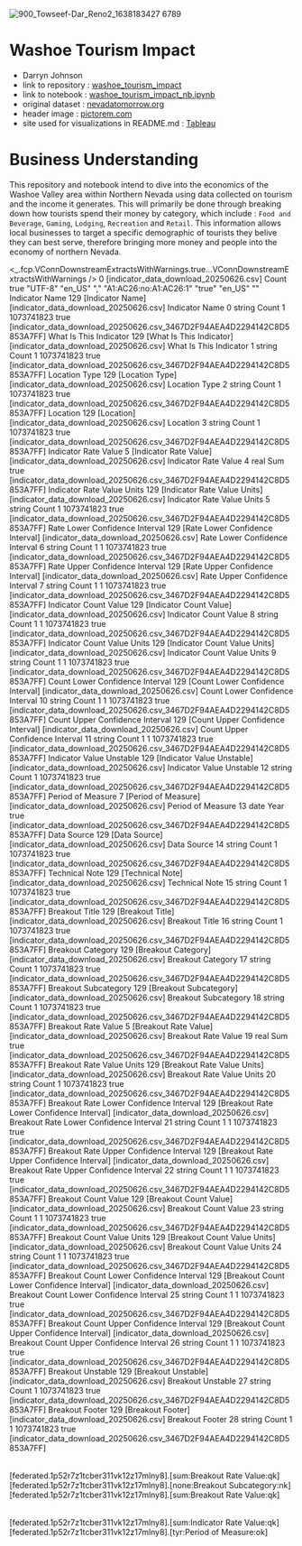 ![900_Towseef-Dar_Reno2_1638183427 6789](https://github.com/user-attachments/assets/436f78aa-1427-4c2b-86c1-5171825f6812)
# Washoe Tourism Impact

- Darryn Johnson
- link to repository : [washoe_tourism_impact](https://github.com/Djohnson1313/washoe_tourism_impact)
- link to notebook : [washoe_tourism_impact_nb.ipynb](https://github.com/Djohnson1313/washoe_tourism_impact/blob/main/washoe_tourism_impact_nb.ipynb)
- original dataset : [nevadatomorrow.org](https://www.nevadatomorrow.org/indicators/index/view?indicatorId=14201&localeId=1813)
- header image : [pictorem.com](https://www.google.com/url?sa=i&url=https%3A%2F%2Fwww.pictorem.com%2F484717%2Freno-nevada-skyline-bw%2F%3Fsrsltid%3DAfmBOoqtTx36--3wEmi0s96CEkAgzApqe98EEJmEbPovmwUDqvHcZnw0&psig=AOvVaw05D7O5Dh0QmcN-A6yqkS0V&ust=1751490924828000&source=images&cd=vfe&opi=89978449&ved=0CBQQjRxqFwoTCMDP8a7KnI4DFQAAAAAdAAAAABAE)
- site used for visualizations in README.md : [Tableau](https://www.tableau.com/trial/tableau-software?d=7013y000002ExxqAAC&nc=7013y000002EykJAAS&utm_content=7013y000002ExxqAAC&utm_source=google&utm_medium=paid_search&utm_campaign=21198912846&utm_adgroup=159894453766&utm_term=tableau&utm_matchtype=p&gad_source=1&gad_campaignid=21198912846&gbraid=0AAAAADtjuu8BLu06nNeNQGgSAw0v5sRp8&gclid=Cj0KCQjwjo7DBhCrARIsACWauSkAv8Mvoj-JRbZw-AYcXgGTDVBrfJ9761AEZwIwuM7QJdJR-jXijogaArkoEALw_wcB&gclsrc=aw.ds)

# Business Understanding 
This repository and notebook intend to dive into the economics of the Washoe Valley area within Northern Nevada using data collected on tourism and the income it generates. This will primarily be done through breaking down how tourists spend their money by category, which include : `Food and Beverage`, `Gaming`, `Lodging`, `Recreation` and `Retail`. This information allows local businesses to target a specific demographic of tourists they belive they can best serve, therefore bringing more money and people into the economy of northern Nevada.

<?xml version='1.0' encoding='utf-8' ?>

<!-- build 20252.25.0514.2217                               -->
<workbook original-version='18.1' source-build='2025.2.0 (20252.25.0514.2217)' source-platform='win' version='18.1' xml:base='https://public.tableau.com' xmlns:user='http://www.tableausoftware.com/xml/user'>
  <document-format-change-manifest>
    <AccessibleZoneTabOrder />
    <AnimationOnByDefault />
    <AutoCreateAndUpdateDSDPhoneLayouts />
    <MarkAnimation />
    <ObjectModelEncapsulateLegacy />
    <ObjectModelExtractV2 />
    <ObjectModelTableType />
    <SchemaViewerObjectModel />
    <SetMembershipControl />
    <SheetIdentifierTracking />
    <SortTagCleanup />
    <_.fcp.VConnDownstreamExtractsWithWarnings.true...VConnDownstreamExtractsWithWarnings />
    <WindowsPersistSimpleIdentifiers />
  </document-format-change-manifest>
  <repository-location id='CategorySpendingBreakdown' path='/workbooks' revision='1.0' />
  <preferences>
    <preference name='ui.encoding.shelf.height' value='24' />
    <preference name='ui.shelf.height' value='26' />
  </preferences>
  <datasources>
    <datasource caption='indicator_data_download_20250626' inline='true' name='federated.1p52r7z1tcber311vk12z17mlny8' version='18.1'>
      <connection class='federated'>
        <named-connections>
          <named-connection caption='indicator_data_download_20250626' name='textscan.1fe19gz0vvtdqy14kxkh50wvw0f6'>
            <connection class='textscan' cleaning='yes' compat='no' csvFile='C:\Users\darry\Downloads\indicator_data_download_20250626.csv' dataRefreshTime='' directory='C:/Users/darry/Downloads' filename='C:/Users/darry/AppData/Local/Temp/TableauTemp/1yvhjzz0b7kt701csafwg03moeho/indicator_data_download_20250626.csv.xlsx' interpretationMode='8' password='' server='' validate='no' workgroup-auth-mode='as-is' />
          </named-connection>
        </named-connections>
        <relation connection='textscan.1fe19gz0vvtdqy14kxkh50wvw0f6' name='indicator_data_download_20250626.csv' table='[C:\Users\darry\Downloads\indicator_data_download_20250626#csv]' type='table'>
          <columns character-set='UTF-8' gridOrigin='A1:AC26:no:A1:AC26:1' header='yes' locale='en_US' separator=','>
            <column datatype='string' name='Indicator Name' ordinal='0' />
            <column datatype='string' name='What Is This Indicator' ordinal='1' />
            <column datatype='string' name='Location Type' ordinal='2' />
            <column datatype='string' name='Location' ordinal='3' />
            <column datatype='real' name='Indicator Rate Value' ordinal='4' />
            <column datatype='string' name='Indicator Rate Value Units' ordinal='5' />
            <column datatype='string' name='Rate Lower Confidence Interval' ordinal='6' />
            <column datatype='string' name='Rate Upper Confidence Interval' ordinal='7' />
            <column datatype='string' name='Indicator Count Value' ordinal='8' />
            <column datatype='string' name='Indicator Count Value Units' ordinal='9' />
            <column datatype='string' name='Count Lower Confidence Interval' ordinal='10' />
            <column datatype='string' name='Count Upper Confidence Interval' ordinal='11' />
            <column datatype='string' name='Indicator Value Unstable' ordinal='12' />
            <column datatype='date' date-parse-format='yyyy' name='Period of Measure' ordinal='13' />
            <column datatype='string' name='Data Source' ordinal='14' />
            <column datatype='string' name='Technical Note' ordinal='15' />
            <column datatype='string' name='Breakout Title' ordinal='16' />
            <column datatype='string' name='Breakout Category' ordinal='17' />
            <column datatype='string' name='Breakout Subcategory' ordinal='18' />
            <column datatype='real' name='Breakout Rate Value' ordinal='19' />
            <column datatype='string' name='Breakout Rate Value Units' ordinal='20' />
            <column datatype='string' name='Breakout Rate Lower Confidence Interval' ordinal='21' />
            <column datatype='string' name='Breakout Rate Upper Confidence Interval' ordinal='22' />
            <column datatype='string' name='Breakout Count Value' ordinal='23' />
            <column datatype='string' name='Breakout Count Value Units' ordinal='24' />
            <column datatype='string' name='Breakout Count Lower Confidence Interval' ordinal='25' />
            <column datatype='string' name='Breakout Count Upper Confidence Interval' ordinal='26' />
            <column datatype='string' name='Breakout Unstable' ordinal='27' />
            <column datatype='string' name='Breakout Footer' ordinal='28' />
          </columns>
        </relation>
        <metadata-records>
          <metadata-record class='capability'>
            <remote-name />
            <remote-type>0</remote-type>
            <parent-name>[indicator_data_download_20250626.csv]</parent-name>
            <remote-alias />
            <aggregation>Count</aggregation>
            <contains-null>true</contains-null>
            <attributes>
              <attribute datatype='string' name='character-set'>&quot;UTF-8&quot;</attribute>
              <attribute datatype='string' name='collation'>&quot;en_US&quot;</attribute>
              <attribute datatype='string' name='field-delimiter'>&quot;,&quot;</attribute>
              <attribute datatype='string' name='gridOrigin'>&quot;A1:AC26:no:A1:AC26:1&quot;</attribute>
              <attribute datatype='string' name='header-row'>&quot;true&quot;</attribute>
              <attribute datatype='string' name='locale'>&quot;en_US&quot;</attribute>
              <attribute datatype='string' name='single-char'>&quot;&quot;</attribute>
            </attributes>
          </metadata-record>
          <metadata-record class='column'>
            <remote-name>Indicator Name</remote-name>
            <remote-type>129</remote-type>
            <local-name>[Indicator Name]</local-name>
            <parent-name>[indicator_data_download_20250626.csv]</parent-name>
            <remote-alias>Indicator Name</remote-alias>
            <ordinal>0</ordinal>
            <local-type>string</local-type>
            <aggregation>Count</aggregation>
            <scale>1</scale>
            <width>1073741823</width>
            <contains-null>true</contains-null>
            <collation flag='0' name='LEN_RUS' />
            <object-id>[indicator_data_download_20250626.csv_3467D2F94AEA4D2294142C8D5853A7FF]</object-id>
          </metadata-record>
          <metadata-record class='column'>
            <remote-name>What Is This Indicator</remote-name>
            <remote-type>129</remote-type>
            <local-name>[What Is This Indicator]</local-name>
            <parent-name>[indicator_data_download_20250626.csv]</parent-name>
            <remote-alias>What Is This Indicator</remote-alias>
            <ordinal>1</ordinal>
            <local-type>string</local-type>
            <aggregation>Count</aggregation>
            <scale>1</scale>
            <width>1073741823</width>
            <contains-null>true</contains-null>
            <collation flag='0' name='LEN_RUS' />
            <object-id>[indicator_data_download_20250626.csv_3467D2F94AEA4D2294142C8D5853A7FF]</object-id>
          </metadata-record>
          <metadata-record class='column'>
            <remote-name>Location Type</remote-name>
            <remote-type>129</remote-type>
            <local-name>[Location Type]</local-name>
            <parent-name>[indicator_data_download_20250626.csv]</parent-name>
            <remote-alias>Location Type</remote-alias>
            <ordinal>2</ordinal>
            <local-type>string</local-type>
            <aggregation>Count</aggregation>
            <scale>1</scale>
            <width>1073741823</width>
            <contains-null>true</contains-null>
            <collation flag='0' name='LEN_RUS' />
            <object-id>[indicator_data_download_20250626.csv_3467D2F94AEA4D2294142C8D5853A7FF]</object-id>
          </metadata-record>
          <metadata-record class='column'>
            <remote-name>Location</remote-name>
            <remote-type>129</remote-type>
            <local-name>[Location]</local-name>
            <parent-name>[indicator_data_download_20250626.csv]</parent-name>
            <remote-alias>Location</remote-alias>
            <ordinal>3</ordinal>
            <local-type>string</local-type>
            <aggregation>Count</aggregation>
            <scale>1</scale>
            <width>1073741823</width>
            <contains-null>true</contains-null>
            <collation flag='0' name='LEN_RUS' />
            <object-id>[indicator_data_download_20250626.csv_3467D2F94AEA4D2294142C8D5853A7FF]</object-id>
          </metadata-record>
          <metadata-record class='column'>
            <remote-name>Indicator Rate Value</remote-name>
            <remote-type>5</remote-type>
            <local-name>[Indicator Rate Value]</local-name>
            <parent-name>[indicator_data_download_20250626.csv]</parent-name>
            <remote-alias>Indicator Rate Value</remote-alias>
            <ordinal>4</ordinal>
            <local-type>real</local-type>
            <aggregation>Sum</aggregation>
            <contains-null>true</contains-null>
            <object-id>[indicator_data_download_20250626.csv_3467D2F94AEA4D2294142C8D5853A7FF]</object-id>
          </metadata-record>
          <metadata-record class='column'>
            <remote-name>Indicator Rate Value Units</remote-name>
            <remote-type>129</remote-type>
            <local-name>[Indicator Rate Value Units]</local-name>
            <parent-name>[indicator_data_download_20250626.csv]</parent-name>
            <remote-alias>Indicator Rate Value Units</remote-alias>
            <ordinal>5</ordinal>
            <local-type>string</local-type>
            <aggregation>Count</aggregation>
            <scale>1</scale>
            <width>1073741823</width>
            <contains-null>true</contains-null>
            <collation flag='0' name='LEN_RUS' />
            <object-id>[indicator_data_download_20250626.csv_3467D2F94AEA4D2294142C8D5853A7FF]</object-id>
          </metadata-record>
          <metadata-record class='column'>
            <remote-name>Rate Lower Confidence Interval</remote-name>
            <remote-type>129</remote-type>
            <local-name>[Rate Lower Confidence Interval]</local-name>
            <parent-name>[indicator_data_download_20250626.csv]</parent-name>
            <remote-alias>Rate Lower Confidence Interval</remote-alias>
            <ordinal>6</ordinal>
            <local-type>string</local-type>
            <aggregation>Count</aggregation>
            <approx-count>1</approx-count>
            <scale>1</scale>
            <width>1073741823</width>
            <contains-null>true</contains-null>
            <collation flag='0' name='LEN_RUS' />
            <object-id>[indicator_data_download_20250626.csv_3467D2F94AEA4D2294142C8D5853A7FF]</object-id>
          </metadata-record>
          <metadata-record class='column'>
            <remote-name>Rate Upper Confidence Interval</remote-name>
            <remote-type>129</remote-type>
            <local-name>[Rate Upper Confidence Interval]</local-name>
            <parent-name>[indicator_data_download_20250626.csv]</parent-name>
            <remote-alias>Rate Upper Confidence Interval</remote-alias>
            <ordinal>7</ordinal>
            <local-type>string</local-type>
            <aggregation>Count</aggregation>
            <approx-count>1</approx-count>
            <scale>1</scale>
            <width>1073741823</width>
            <contains-null>true</contains-null>
            <collation flag='0' name='LEN_RUS' />
            <object-id>[indicator_data_download_20250626.csv_3467D2F94AEA4D2294142C8D5853A7FF]</object-id>
          </metadata-record>
          <metadata-record class='column'>
            <remote-name>Indicator Count Value</remote-name>
            <remote-type>129</remote-type>
            <local-name>[Indicator Count Value]</local-name>
            <parent-name>[indicator_data_download_20250626.csv]</parent-name>
            <remote-alias>Indicator Count Value</remote-alias>
            <ordinal>8</ordinal>
            <local-type>string</local-type>
            <aggregation>Count</aggregation>
            <approx-count>1</approx-count>
            <scale>1</scale>
            <width>1073741823</width>
            <contains-null>true</contains-null>
            <collation flag='0' name='LEN_RUS' />
            <object-id>[indicator_data_download_20250626.csv_3467D2F94AEA4D2294142C8D5853A7FF]</object-id>
          </metadata-record>
          <metadata-record class='column'>
            <remote-name>Indicator Count Value Units</remote-name>
            <remote-type>129</remote-type>
            <local-name>[Indicator Count Value Units]</local-name>
            <parent-name>[indicator_data_download_20250626.csv]</parent-name>
            <remote-alias>Indicator Count Value Units</remote-alias>
            <ordinal>9</ordinal>
            <local-type>string</local-type>
            <aggregation>Count</aggregation>
            <approx-count>1</approx-count>
            <scale>1</scale>
            <width>1073741823</width>
            <contains-null>true</contains-null>
            <collation flag='0' name='LEN_RUS' />
            <object-id>[indicator_data_download_20250626.csv_3467D2F94AEA4D2294142C8D5853A7FF]</object-id>
          </metadata-record>
          <metadata-record class='column'>
            <remote-name>Count Lower Confidence Interval</remote-name>
            <remote-type>129</remote-type>
            <local-name>[Count Lower Confidence Interval]</local-name>
            <parent-name>[indicator_data_download_20250626.csv]</parent-name>
            <remote-alias>Count Lower Confidence Interval</remote-alias>
            <ordinal>10</ordinal>
            <local-type>string</local-type>
            <aggregation>Count</aggregation>
            <approx-count>1</approx-count>
            <scale>1</scale>
            <width>1073741823</width>
            <contains-null>true</contains-null>
            <collation flag='0' name='LEN_RUS' />
            <object-id>[indicator_data_download_20250626.csv_3467D2F94AEA4D2294142C8D5853A7FF]</object-id>
          </metadata-record>
          <metadata-record class='column'>
            <remote-name>Count Upper Confidence Interval</remote-name>
            <remote-type>129</remote-type>
            <local-name>[Count Upper Confidence Interval]</local-name>
            <parent-name>[indicator_data_download_20250626.csv]</parent-name>
            <remote-alias>Count Upper Confidence Interval</remote-alias>
            <ordinal>11</ordinal>
            <local-type>string</local-type>
            <aggregation>Count</aggregation>
            <approx-count>1</approx-count>
            <scale>1</scale>
            <width>1073741823</width>
            <contains-null>true</contains-null>
            <collation flag='0' name='LEN_RUS' />
            <object-id>[indicator_data_download_20250626.csv_3467D2F94AEA4D2294142C8D5853A7FF]</object-id>
          </metadata-record>
          <metadata-record class='column'>
            <remote-name>Indicator Value Unstable</remote-name>
            <remote-type>129</remote-type>
            <local-name>[Indicator Value Unstable]</local-name>
            <parent-name>[indicator_data_download_20250626.csv]</parent-name>
            <remote-alias>Indicator Value Unstable</remote-alias>
            <ordinal>12</ordinal>
            <local-type>string</local-type>
            <aggregation>Count</aggregation>
            <scale>1</scale>
            <width>1073741823</width>
            <contains-null>true</contains-null>
            <collation flag='0' name='LEN_RUS' />
            <object-id>[indicator_data_download_20250626.csv_3467D2F94AEA4D2294142C8D5853A7FF]</object-id>
          </metadata-record>
          <metadata-record class='column'>
            <remote-name>Period of Measure</remote-name>
            <remote-type>7</remote-type>
            <local-name>[Period of Measure]</local-name>
            <parent-name>[indicator_data_download_20250626.csv]</parent-name>
            <remote-alias>Period of Measure</remote-alias>
            <ordinal>13</ordinal>
            <local-type>date</local-type>
            <aggregation>Year</aggregation>
            <contains-null>true</contains-null>
            <collation flag='0' name='LEN_RUS' />
            <object-id>[indicator_data_download_20250626.csv_3467D2F94AEA4D2294142C8D5853A7FF]</object-id>
          </metadata-record>
          <metadata-record class='column'>
            <remote-name>Data Source</remote-name>
            <remote-type>129</remote-type>
            <local-name>[Data Source]</local-name>
            <parent-name>[indicator_data_download_20250626.csv]</parent-name>
            <remote-alias>Data Source</remote-alias>
            <ordinal>14</ordinal>
            <local-type>string</local-type>
            <aggregation>Count</aggregation>
            <scale>1</scale>
            <width>1073741823</width>
            <contains-null>true</contains-null>
            <collation flag='0' name='LEN_RUS' />
            <object-id>[indicator_data_download_20250626.csv_3467D2F94AEA4D2294142C8D5853A7FF]</object-id>
          </metadata-record>
          <metadata-record class='column'>
            <remote-name>Technical Note</remote-name>
            <remote-type>129</remote-type>
            <local-name>[Technical Note]</local-name>
            <parent-name>[indicator_data_download_20250626.csv]</parent-name>
            <remote-alias>Technical Note</remote-alias>
            <ordinal>15</ordinal>
            <local-type>string</local-type>
            <aggregation>Count</aggregation>
            <scale>1</scale>
            <width>1073741823</width>
            <contains-null>true</contains-null>
            <collation flag='0' name='LEN_RUS' />
            <object-id>[indicator_data_download_20250626.csv_3467D2F94AEA4D2294142C8D5853A7FF]</object-id>
          </metadata-record>
          <metadata-record class='column'>
            <remote-name>Breakout Title</remote-name>
            <remote-type>129</remote-type>
            <local-name>[Breakout Title]</local-name>
            <parent-name>[indicator_data_download_20250626.csv]</parent-name>
            <remote-alias>Breakout Title</remote-alias>
            <ordinal>16</ordinal>
            <local-type>string</local-type>
            <aggregation>Count</aggregation>
            <scale>1</scale>
            <width>1073741823</width>
            <contains-null>true</contains-null>
            <collation flag='0' name='LEN_RUS' />
            <object-id>[indicator_data_download_20250626.csv_3467D2F94AEA4D2294142C8D5853A7FF]</object-id>
          </metadata-record>
          <metadata-record class='column'>
            <remote-name>Breakout Category</remote-name>
            <remote-type>129</remote-type>
            <local-name>[Breakout Category]</local-name>
            <parent-name>[indicator_data_download_20250626.csv]</parent-name>
            <remote-alias>Breakout Category</remote-alias>
            <ordinal>17</ordinal>
            <local-type>string</local-type>
            <aggregation>Count</aggregation>
            <scale>1</scale>
            <width>1073741823</width>
            <contains-null>true</contains-null>
            <collation flag='0' name='LEN_RUS' />
            <object-id>[indicator_data_download_20250626.csv_3467D2F94AEA4D2294142C8D5853A7FF]</object-id>
          </metadata-record>
          <metadata-record class='column'>
            <remote-name>Breakout Subcategory</remote-name>
            <remote-type>129</remote-type>
            <local-name>[Breakout Subcategory]</local-name>
            <parent-name>[indicator_data_download_20250626.csv]</parent-name>
            <remote-alias>Breakout Subcategory</remote-alias>
            <ordinal>18</ordinal>
            <local-type>string</local-type>
            <aggregation>Count</aggregation>
            <scale>1</scale>
            <width>1073741823</width>
            <contains-null>true</contains-null>
            <collation flag='0' name='LEN_RUS' />
            <object-id>[indicator_data_download_20250626.csv_3467D2F94AEA4D2294142C8D5853A7FF]</object-id>
          </metadata-record>
          <metadata-record class='column'>
            <remote-name>Breakout Rate Value</remote-name>
            <remote-type>5</remote-type>
            <local-name>[Breakout Rate Value]</local-name>
            <parent-name>[indicator_data_download_20250626.csv]</parent-name>
            <remote-alias>Breakout Rate Value</remote-alias>
            <ordinal>19</ordinal>
            <local-type>real</local-type>
            <aggregation>Sum</aggregation>
            <contains-null>true</contains-null>
            <object-id>[indicator_data_download_20250626.csv_3467D2F94AEA4D2294142C8D5853A7FF]</object-id>
          </metadata-record>
          <metadata-record class='column'>
            <remote-name>Breakout Rate Value Units</remote-name>
            <remote-type>129</remote-type>
            <local-name>[Breakout Rate Value Units]</local-name>
            <parent-name>[indicator_data_download_20250626.csv]</parent-name>
            <remote-alias>Breakout Rate Value Units</remote-alias>
            <ordinal>20</ordinal>
            <local-type>string</local-type>
            <aggregation>Count</aggregation>
            <scale>1</scale>
            <width>1073741823</width>
            <contains-null>true</contains-null>
            <collation flag='0' name='LEN_RUS' />
            <object-id>[indicator_data_download_20250626.csv_3467D2F94AEA4D2294142C8D5853A7FF]</object-id>
          </metadata-record>
          <metadata-record class='column'>
            <remote-name>Breakout Rate Lower Confidence Interval</remote-name>
            <remote-type>129</remote-type>
            <local-name>[Breakout Rate Lower Confidence Interval]</local-name>
            <parent-name>[indicator_data_download_20250626.csv]</parent-name>
            <remote-alias>Breakout Rate Lower Confidence Interval</remote-alias>
            <ordinal>21</ordinal>
            <local-type>string</local-type>
            <aggregation>Count</aggregation>
            <approx-count>1</approx-count>
            <scale>1</scale>
            <width>1073741823</width>
            <contains-null>true</contains-null>
            <collation flag='0' name='LEN_RUS' />
            <object-id>[indicator_data_download_20250626.csv_3467D2F94AEA4D2294142C8D5853A7FF]</object-id>
          </metadata-record>
          <metadata-record class='column'>
            <remote-name>Breakout Rate Upper Confidence Interval</remote-name>
            <remote-type>129</remote-type>
            <local-name>[Breakout Rate Upper Confidence Interval]</local-name>
            <parent-name>[indicator_data_download_20250626.csv]</parent-name>
            <remote-alias>Breakout Rate Upper Confidence Interval</remote-alias>
            <ordinal>22</ordinal>
            <local-type>string</local-type>
            <aggregation>Count</aggregation>
            <approx-count>1</approx-count>
            <scale>1</scale>
            <width>1073741823</width>
            <contains-null>true</contains-null>
            <collation flag='0' name='LEN_RUS' />
            <object-id>[indicator_data_download_20250626.csv_3467D2F94AEA4D2294142C8D5853A7FF]</object-id>
          </metadata-record>
          <metadata-record class='column'>
            <remote-name>Breakout Count Value</remote-name>
            <remote-type>129</remote-type>
            <local-name>[Breakout Count Value]</local-name>
            <parent-name>[indicator_data_download_20250626.csv]</parent-name>
            <remote-alias>Breakout Count Value</remote-alias>
            <ordinal>23</ordinal>
            <local-type>string</local-type>
            <aggregation>Count</aggregation>
            <approx-count>1</approx-count>
            <scale>1</scale>
            <width>1073741823</width>
            <contains-null>true</contains-null>
            <collation flag='0' name='LEN_RUS' />
            <object-id>[indicator_data_download_20250626.csv_3467D2F94AEA4D2294142C8D5853A7FF]</object-id>
          </metadata-record>
          <metadata-record class='column'>
            <remote-name>Breakout Count Value Units</remote-name>
            <remote-type>129</remote-type>
            <local-name>[Breakout Count Value Units]</local-name>
            <parent-name>[indicator_data_download_20250626.csv]</parent-name>
            <remote-alias>Breakout Count Value Units</remote-alias>
            <ordinal>24</ordinal>
            <local-type>string</local-type>
            <aggregation>Count</aggregation>
            <approx-count>1</approx-count>
            <scale>1</scale>
            <width>1073741823</width>
            <contains-null>true</contains-null>
            <collation flag='0' name='LEN_RUS' />
            <object-id>[indicator_data_download_20250626.csv_3467D2F94AEA4D2294142C8D5853A7FF]</object-id>
          </metadata-record>
          <metadata-record class='column'>
            <remote-name>Breakout Count Lower Confidence Interval</remote-name>
            <remote-type>129</remote-type>
            <local-name>[Breakout Count Lower Confidence Interval]</local-name>
            <parent-name>[indicator_data_download_20250626.csv]</parent-name>
            <remote-alias>Breakout Count Lower Confidence Interval</remote-alias>
            <ordinal>25</ordinal>
            <local-type>string</local-type>
            <aggregation>Count</aggregation>
            <approx-count>1</approx-count>
            <scale>1</scale>
            <width>1073741823</width>
            <contains-null>true</contains-null>
            <collation flag='0' name='LEN_RUS' />
            <object-id>[indicator_data_download_20250626.csv_3467D2F94AEA4D2294142C8D5853A7FF]</object-id>
          </metadata-record>
          <metadata-record class='column'>
            <remote-name>Breakout Count Upper Confidence Interval</remote-name>
            <remote-type>129</remote-type>
            <local-name>[Breakout Count Upper Confidence Interval]</local-name>
            <parent-name>[indicator_data_download_20250626.csv]</parent-name>
            <remote-alias>Breakout Count Upper Confidence Interval</remote-alias>
            <ordinal>26</ordinal>
            <local-type>string</local-type>
            <aggregation>Count</aggregation>
            <approx-count>1</approx-count>
            <scale>1</scale>
            <width>1073741823</width>
            <contains-null>true</contains-null>
            <collation flag='0' name='LEN_RUS' />
            <object-id>[indicator_data_download_20250626.csv_3467D2F94AEA4D2294142C8D5853A7FF]</object-id>
          </metadata-record>
          <metadata-record class='column'>
            <remote-name>Breakout Unstable</remote-name>
            <remote-type>129</remote-type>
            <local-name>[Breakout Unstable]</local-name>
            <parent-name>[indicator_data_download_20250626.csv]</parent-name>
            <remote-alias>Breakout Unstable</remote-alias>
            <ordinal>27</ordinal>
            <local-type>string</local-type>
            <aggregation>Count</aggregation>
            <scale>1</scale>
            <width>1073741823</width>
            <contains-null>true</contains-null>
            <collation flag='0' name='LEN_RUS' />
            <object-id>[indicator_data_download_20250626.csv_3467D2F94AEA4D2294142C8D5853A7FF]</object-id>
          </metadata-record>
          <metadata-record class='column'>
            <remote-name>Breakout Footer</remote-name>
            <remote-type>129</remote-type>
            <local-name>[Breakout Footer]</local-name>
            <parent-name>[indicator_data_download_20250626.csv]</parent-name>
            <remote-alias>Breakout Footer</remote-alias>
            <ordinal>28</ordinal>
            <local-type>string</local-type>
            <aggregation>Count</aggregation>
            <approx-count>1</approx-count>
            <scale>1</scale>
            <width>1073741823</width>
            <contains-null>true</contains-null>
            <collation flag='0' name='LEN_RUS' />
            <object-id>[indicator_data_download_20250626.csv_3467D2F94AEA4D2294142C8D5853A7FF]</object-id>
          </metadata-record>
        </metadata-records>
      </connection>
      <aliases enabled='yes' />
      <column datatype='string' hidden='true' name='[Breakout Count Lower Confidence Interval]' role='dimension' type='nominal' />
      <column datatype='string' hidden='true' name='[Breakout Count Upper Confidence Interval]' role='dimension' type='nominal' />
      <column datatype='string' hidden='true' name='[Breakout Count Value Units]' role='dimension' type='nominal' />
      <column datatype='string' hidden='true' name='[Breakout Count Value]' role='dimension' type='nominal' />
      <column datatype='string' hidden='true' name='[Breakout Footer]' role='dimension' type='nominal' />
      <column datatype='string' hidden='true' name='[Breakout Rate Lower Confidence Interval]' role='dimension' type='nominal' />
      <column datatype='string' hidden='true' name='[Breakout Rate Upper Confidence Interval]' role='dimension' type='nominal' />
      <column datatype='string' hidden='true' name='[Count Lower Confidence Interval]' role='dimension' type='nominal' />
      <column datatype='string' hidden='true' name='[Count Upper Confidence Interval]' role='dimension' type='nominal' />
      <column datatype='string' hidden='true' name='[Indicator Count Value Units]' role='dimension' type='nominal' />
      <column datatype='string' hidden='true' name='[Indicator Count Value]' role='dimension' type='nominal' />
      <column datatype='string' hidden='true' name='[Rate Lower Confidence Interval]' role='dimension' type='nominal' />
      <column datatype='string' hidden='true' name='[Rate Upper Confidence Interval]' role='dimension' type='nominal' />
      <column caption='indicator_data_download_20250626.csv' datatype='table' name='[__tableau_internal_object_id__].[indicator_data_download_20250626.csv_3467D2F94AEA4D2294142C8D5853A7FF]' role='measure' type='quantitative' />
      <drill-paths>
        <drill-path name='Breakout Category, Breakout Subcategory'>
          <field>[Breakout Category]</field>
          <field>[Breakout Subcategory]</field>
        </drill-path>
        <drill-path name='Location, Location Type'>
          <field>[Location]</field>
          <field>[Location Type]</field>
        </drill-path>
      </drill-paths>
      <extract _.fcp.VConnDownstreamExtractsWithWarnings.true...user-specific='false' count='-1' enabled='true' object-id='' units='records'>
        <connection access_mode='readonly' author-locale='en_US' class='hyper' dbname='C:/Users/darry/AppData/Local/Temp/TableauTemp/#TableauTemp_0flyslg09kutog14xmzpr0hb4vky.hyper' default-settings='hyper' schema='Extract' sslmode='' tablename='Extract' update-time='07/01/2025 08:33:05 PM' username='tableau_internal_user'>
          <relation name='Extract' table='[Extract].[Extract]' type='table' />
          <metadata-records>
            <metadata-record class='column'>
              <remote-name>Indicator Name</remote-name>
              <remote-type>129</remote-type>
              <local-name>[Indicator Name]</local-name>
              <parent-name>[Extract]</parent-name>
              <remote-alias>Indicator Name</remote-alias>
              <ordinal>0</ordinal>
              <family>indicator_data_download_20250626.csv</family>
              <local-type>string</local-type>
              <aggregation>Count</aggregation>
              <approx-count>1</approx-count>
              <contains-null>true</contains-null>
              <collation flag='0' name='LEN_RUS' />
              <object-id>[indicator_data_download_20250626.csv_3467D2F94AEA4D2294142C8D5853A7FF]</object-id>
            </metadata-record>
            <metadata-record class='column'>
              <remote-name>What Is This Indicator</remote-name>
              <remote-type>129</remote-type>
              <local-name>[What Is This Indicator]</local-name>
              <parent-name>[Extract]</parent-name>
              <remote-alias>What Is This Indicator</remote-alias>
              <ordinal>1</ordinal>
              <family>indicator_data_download_20250626.csv</family>
              <local-type>string</local-type>
              <aggregation>Count</aggregation>
              <approx-count>1</approx-count>
              <contains-null>true</contains-null>
              <collation flag='0' name='LEN_RUS' />
              <object-id>[indicator_data_download_20250626.csv_3467D2F94AEA4D2294142C8D5853A7FF]</object-id>
            </metadata-record>
            <metadata-record class='column'>
              <remote-name>Location Type</remote-name>
              <remote-type>129</remote-type>
              <local-name>[Location Type]</local-name>
              <parent-name>[Extract]</parent-name>
              <remote-alias>Location Type</remote-alias>
              <ordinal>2</ordinal>
              <family>indicator_data_download_20250626.csv</family>
              <local-type>string</local-type>
              <aggregation>Count</aggregation>
              <approx-count>1</approx-count>
              <contains-null>true</contains-null>
              <collation flag='0' name='LEN_RUS' />
              <object-id>[indicator_data_download_20250626.csv_3467D2F94AEA4D2294142C8D5853A7FF]</object-id>
            </metadata-record>
            <metadata-record class='column'>
              <remote-name>Location</remote-name>
              <remote-type>129</remote-type>
              <local-name>[Location]</local-name>
              <parent-name>[Extract]</parent-name>
              <remote-alias>Location</remote-alias>
              <ordinal>3</ordinal>
              <family>indicator_data_download_20250626.csv</family>
              <local-type>string</local-type>
              <aggregation>Count</aggregation>
              <approx-count>1</approx-count>
              <contains-null>true</contains-null>
              <collation flag='0' name='LEN_RUS' />
              <object-id>[indicator_data_download_20250626.csv_3467D2F94AEA4D2294142C8D5853A7FF]</object-id>
            </metadata-record>
            <metadata-record class='column'>
              <remote-name>Indicator Rate Value</remote-name>
              <remote-type>5</remote-type>
              <local-name>[Indicator Rate Value]</local-name>
              <parent-name>[Extract]</parent-name>
              <remote-alias>Indicator Rate Value</remote-alias>
              <ordinal>4</ordinal>
              <family>indicator_data_download_20250626.csv</family>
              <local-type>real</local-type>
              <aggregation>Sum</aggregation>
              <approx-count>10</approx-count>
              <contains-null>true</contains-null>
              <object-id>[indicator_data_download_20250626.csv_3467D2F94AEA4D2294142C8D5853A7FF]</object-id>
            </metadata-record>
            <metadata-record class='column'>
              <remote-name>Indicator Rate Value Units</remote-name>
              <remote-type>129</remote-type>
              <local-name>[Indicator Rate Value Units]</local-name>
              <parent-name>[Extract]</parent-name>
              <remote-alias>Indicator Rate Value Units</remote-alias>
              <ordinal>5</ordinal>
              <family>indicator_data_download_20250626.csv</family>
              <local-type>string</local-type>
              <aggregation>Count</aggregation>
              <approx-count>1</approx-count>
              <contains-null>true</contains-null>
              <collation flag='0' name='LEN_RUS' />
              <object-id>[indicator_data_download_20250626.csv_3467D2F94AEA4D2294142C8D5853A7FF]</object-id>
            </metadata-record>
            <metadata-record class='column'>
              <remote-name>Indicator Value Unstable</remote-name>
              <remote-type>129</remote-type>
              <local-name>[Indicator Value Unstable]</local-name>
              <parent-name>[Extract]</parent-name>
              <remote-alias>Indicator Value Unstable</remote-alias>
              <ordinal>6</ordinal>
              <family>indicator_data_download_20250626.csv</family>
              <local-type>string</local-type>
              <aggregation>Count</aggregation>
              <approx-count>1</approx-count>
              <contains-null>true</contains-null>
              <collation flag='0' name='LEN_RUS' />
              <object-id>[indicator_data_download_20250626.csv_3467D2F94AEA4D2294142C8D5853A7FF]</object-id>
            </metadata-record>
            <metadata-record class='column'>
              <remote-name>Period of Measure</remote-name>
              <remote-type>133</remote-type>
              <local-name>[Period of Measure]</local-name>
              <parent-name>[Extract]</parent-name>
              <remote-alias>Period of Measure</remote-alias>
              <ordinal>7</ordinal>
              <family>indicator_data_download_20250626.csv</family>
              <local-type>date</local-type>
              <aggregation>Year</aggregation>
              <approx-count>10</approx-count>
              <contains-null>true</contains-null>
              <object-id>[indicator_data_download_20250626.csv_3467D2F94AEA4D2294142C8D5853A7FF]</object-id>
            </metadata-record>
            <metadata-record class='column'>
              <remote-name>Data Source</remote-name>
              <remote-type>129</remote-type>
              <local-name>[Data Source]</local-name>
              <parent-name>[Extract]</parent-name>
              <remote-alias>Data Source</remote-alias>
              <ordinal>8</ordinal>
              <family>indicator_data_download_20250626.csv</family>
              <local-type>string</local-type>
              <aggregation>Count</aggregation>
              <approx-count>1</approx-count>
              <contains-null>true</contains-null>
              <collation flag='0' name='LEN_RUS' />
              <object-id>[indicator_data_download_20250626.csv_3467D2F94AEA4D2294142C8D5853A7FF]</object-id>
            </metadata-record>
            <metadata-record class='column'>
              <remote-name>Technical Note</remote-name>
              <remote-type>129</remote-type>
              <local-name>[Technical Note]</local-name>
              <parent-name>[Extract]</parent-name>
              <remote-alias>Technical Note</remote-alias>
              <ordinal>9</ordinal>
              <family>indicator_data_download_20250626.csv</family>
              <local-type>string</local-type>
              <aggregation>Count</aggregation>
              <approx-count>1</approx-count>
              <contains-null>true</contains-null>
              <collation flag='0' name='LEN_RUS' />
              <object-id>[indicator_data_download_20250626.csv_3467D2F94AEA4D2294142C8D5853A7FF]</object-id>
            </metadata-record>
            <metadata-record class='column'>
              <remote-name>Breakout Title</remote-name>
              <remote-type>129</remote-type>
              <local-name>[Breakout Title]</local-name>
              <parent-name>[Extract]</parent-name>
              <remote-alias>Breakout Title</remote-alias>
              <ordinal>10</ordinal>
              <family>indicator_data_download_20250626.csv</family>
              <local-type>string</local-type>
              <aggregation>Count</aggregation>
              <approx-count>2</approx-count>
              <contains-null>true</contains-null>
              <collation flag='0' name='LEN_RUS' />
              <object-id>[indicator_data_download_20250626.csv_3467D2F94AEA4D2294142C8D5853A7FF]</object-id>
            </metadata-record>
            <metadata-record class='column'>
              <remote-name>Breakout Category</remote-name>
              <remote-type>129</remote-type>
              <local-name>[Breakout Category]</local-name>
              <parent-name>[Extract]</parent-name>
              <remote-alias>Breakout Category</remote-alias>
              <ordinal>11</ordinal>
              <family>indicator_data_download_20250626.csv</family>
              <local-type>string</local-type>
              <aggregation>Count</aggregation>
              <approx-count>2</approx-count>
              <contains-null>true</contains-null>
              <collation flag='0' name='LEN_RUS' />
              <object-id>[indicator_data_download_20250626.csv_3467D2F94AEA4D2294142C8D5853A7FF]</object-id>
            </metadata-record>
            <metadata-record class='column'>
              <remote-name>Breakout Subcategory</remote-name>
              <remote-type>129</remote-type>
              <local-name>[Breakout Subcategory]</local-name>
              <parent-name>[Extract]</parent-name>
              <remote-alias>Breakout Subcategory</remote-alias>
              <ordinal>12</ordinal>
              <family>indicator_data_download_20250626.csv</family>
              <local-type>string</local-type>
              <aggregation>Count</aggregation>
              <approx-count>7</approx-count>
              <contains-null>true</contains-null>
              <collation flag='0' name='LEN_RUS' />
              <object-id>[indicator_data_download_20250626.csv_3467D2F94AEA4D2294142C8D5853A7FF]</object-id>
            </metadata-record>
            <metadata-record class='column'>
              <remote-name>Breakout Rate Value</remote-name>
              <remote-type>5</remote-type>
              <local-name>[Breakout Rate Value]</local-name>
              <parent-name>[Extract]</parent-name>
              <remote-alias>Breakout Rate Value</remote-alias>
              <ordinal>13</ordinal>
              <family>indicator_data_download_20250626.csv</family>
              <local-type>real</local-type>
              <aggregation>Sum</aggregation>
              <approx-count>19</approx-count>
              <contains-null>true</contains-null>
              <object-id>[indicator_data_download_20250626.csv_3467D2F94AEA4D2294142C8D5853A7FF]</object-id>
            </metadata-record>
            <metadata-record class='column'>
              <remote-name>Breakout Rate Value Units</remote-name>
              <remote-type>129</remote-type>
              <local-name>[Breakout Rate Value Units]</local-name>
              <parent-name>[Extract]</parent-name>
              <remote-alias>Breakout Rate Value Units</remote-alias>
              <ordinal>14</ordinal>
              <family>indicator_data_download_20250626.csv</family>
              <local-type>string</local-type>
              <aggregation>Count</aggregation>
              <approx-count>2</approx-count>
              <contains-null>true</contains-null>
              <collation flag='0' name='LEN_RUS' />
              <object-id>[indicator_data_download_20250626.csv_3467D2F94AEA4D2294142C8D5853A7FF]</object-id>
            </metadata-record>
            <metadata-record class='column'>
              <remote-name>Breakout Unstable</remote-name>
              <remote-type>129</remote-type>
              <local-name>[Breakout Unstable]</local-name>
              <parent-name>[Extract]</parent-name>
              <remote-alias>Breakout Unstable</remote-alias>
              <ordinal>15</ordinal>
              <family>indicator_data_download_20250626.csv</family>
              <local-type>string</local-type>
              <aggregation>Count</aggregation>
              <approx-count>2</approx-count>
              <contains-null>true</contains-null>
              <collation flag='0' name='LEN_RUS' />
              <object-id>[indicator_data_download_20250626.csv_3467D2F94AEA4D2294142C8D5853A7FF]</object-id>
            </metadata-record>
          </metadata-records>
        </connection>
      </extract>
      <layout dim-ordering='alphabetic' measure-ordering='alphabetic' show-structure='true' />
      <semantic-values>
        <semantic-value key='[Country].[Name]' value='&quot;United States&quot;' />
      </semantic-values>
      <object-graph>
        <objects>
          <object caption='indicator_data_download_20250626.csv' id='indicator_data_download_20250626.csv_3467D2F94AEA4D2294142C8D5853A7FF'>
            <properties context=''>
              <relation connection='textscan.1fe19gz0vvtdqy14kxkh50wvw0f6' name='indicator_data_download_20250626.csv' table='[C:\Users\darry\Downloads\indicator_data_download_20250626#csv]' type='table'>
                <columns character-set='UTF-8' gridOrigin='A1:AC26:no:A1:AC26:1' header='yes' locale='en_US' separator=','>
                  <column datatype='string' name='Indicator Name' ordinal='0' />
                  <column datatype='string' name='What Is This Indicator' ordinal='1' />
                  <column datatype='string' name='Location Type' ordinal='2' />
                  <column datatype='string' name='Location' ordinal='3' />
                  <column datatype='real' name='Indicator Rate Value' ordinal='4' />
                  <column datatype='string' name='Indicator Rate Value Units' ordinal='5' />
                  <column datatype='string' name='Rate Lower Confidence Interval' ordinal='6' />
                  <column datatype='string' name='Rate Upper Confidence Interval' ordinal='7' />
                  <column datatype='string' name='Indicator Count Value' ordinal='8' />
                  <column datatype='string' name='Indicator Count Value Units' ordinal='9' />
                  <column datatype='string' name='Count Lower Confidence Interval' ordinal='10' />
                  <column datatype='string' name='Count Upper Confidence Interval' ordinal='11' />
                  <column datatype='string' name='Indicator Value Unstable' ordinal='12' />
                  <column datatype='date' date-parse-format='yyyy' name='Period of Measure' ordinal='13' />
                  <column datatype='string' name='Data Source' ordinal='14' />
                  <column datatype='string' name='Technical Note' ordinal='15' />
                  <column datatype='string' name='Breakout Title' ordinal='16' />
                  <column datatype='string' name='Breakout Category' ordinal='17' />
                  <column datatype='string' name='Breakout Subcategory' ordinal='18' />
                  <column datatype='real' name='Breakout Rate Value' ordinal='19' />
                  <column datatype='string' name='Breakout Rate Value Units' ordinal='20' />
                  <column datatype='string' name='Breakout Rate Lower Confidence Interval' ordinal='21' />
                  <column datatype='string' name='Breakout Rate Upper Confidence Interval' ordinal='22' />
                  <column datatype='string' name='Breakout Count Value' ordinal='23' />
                  <column datatype='string' name='Breakout Count Value Units' ordinal='24' />
                  <column datatype='string' name='Breakout Count Lower Confidence Interval' ordinal='25' />
                  <column datatype='string' name='Breakout Count Upper Confidence Interval' ordinal='26' />
                  <column datatype='string' name='Breakout Unstable' ordinal='27' />
                  <column datatype='string' name='Breakout Footer' ordinal='28' />
                </columns>
              </relation>
            </properties>
            <properties context='extract'>
              <relation name='Extract' table='[Extract].[Extract]' type='table' />
            </properties>
          </object>
        </objects>
      </object-graph>
    </datasource>
  </datasources>
  <worksheets>
    <worksheet name='Category Percent Breakdown'>
      <table>
        <view>
          <datasources>
            <datasource caption='indicator_data_download_20250626' name='federated.1p52r7z1tcber311vk12z17mlny8' />
          </datasources>
          <datasource-dependencies datasource='federated.1p52r7z1tcber311vk12z17mlny8'>
            <column datatype='real' name='[Breakout Rate Value]' role='measure' type='quantitative' />
            <column datatype='string' name='[Breakout Subcategory]' role='dimension' type='nominal' />
            <column-instance column='[Breakout Subcategory]' derivation='None' name='[none:Breakout Subcategory:nk]' pivot='key' type='nominal' />
            <column-instance column='[Breakout Rate Value]' derivation='Sum' name='[pcto:sum:Breakout Rate Value:qk]' pivot='key' type='quantitative'>
              <table-calc ordering-type='Rows' type='PctTotal' />
            </column-instance>
            <column-instance column='[Breakout Rate Value]' derivation='Sum' name='[sum:Breakout Rate Value:qk]' pivot='key' type='quantitative' />
          </datasource-dependencies>
          <aggregation value='true' />
        </view>
        <style>
          <style-rule element='cell'>
            <format attr='text-format' field='[federated.1p52r7z1tcber311vk12z17mlny8].[pcto:sum:Breakout Rate Value:qk]' value='p0.0%' />
            <format attr='text-align' data-class='subtotal' field='[federated.1p52r7z1tcber311vk12z17mlny8].[pcto:sum:Breakout Rate Value:qk]' value='center' />
            <format attr='text-orientation' data-class='subtotal' field='[federated.1p52r7z1tcber311vk12z17mlny8].[pcto:sum:Breakout Rate Value:qk]' value='0' />
            <format attr='wrap' data-class='subtotal' field='[federated.1p52r7z1tcber311vk12z17mlny8].[pcto:sum:Breakout Rate Value:qk]' value='auto' />
          </style-rule>
          <style-rule element='label'>
            <format attr='text-format' field='[federated.1p52r7z1tcber311vk12z17mlny8].[sum:Breakout Rate Value:qk]' value='p0.00%' />
            <format attr='text-align' field='[federated.1p52r7z1tcber311vk12z17mlny8].[none:Breakout Subcategory:nk]' value='center' />
          </style-rule>
        </style>
        <panes>
          <pane selection-relaxation-option='selection-relaxation-allow'>
            <view>
              <breakdown value='auto' />
            </view>
            <mark class='Pie' />
            <mark-sizing mark-sizing-setting='marks-scaling-off' />
            <encodings>
              <color column='[federated.1p52r7z1tcber311vk12z17mlny8].[none:Breakout Subcategory:nk]' />
              <wedge-size column='[federated.1p52r7z1tcber311vk12z17mlny8].[sum:Breakout Rate Value:qk]' />
              <text column='[federated.1p52r7z1tcber311vk12z17mlny8].[pcto:sum:Breakout Rate Value:qk]' />
              <text column='[federated.1p52r7z1tcber311vk12z17mlny8].[none:Breakout Subcategory:nk]' />
            </encodings>
            <style>
              <style-rule element='mark'>
                <format attr='size' value='1' />
                <format attr='mark-labels-cull' value='true' />
                <format attr='mark-labels-show' value='true' />
              </style-rule>
            </style>
          </pane>
        </panes>
        <rows />
        <cols />
      </table>
      <simple-id uuid='{EDCD281E-391E-487A-B925-3983A73B097E}' />
    </worksheet>
    <worksheet name='Spending Per Category'>
      <table>
        <view>
          <datasources>
            <datasource caption='indicator_data_download_20250626' name='federated.1p52r7z1tcber311vk12z17mlny8' />
          </datasources>
          <datasource-dependencies datasource='federated.1p52r7z1tcber311vk12z17mlny8'>
            <column datatype='real' name='[Breakout Rate Value]' role='measure' type='quantitative' />
            <column datatype='string' name='[Breakout Subcategory]' role='dimension' type='nominal' />
            <column-instance column='[Breakout Subcategory]' derivation='None' name='[none:Breakout Subcategory:nk]' pivot='key' type='nominal' />
            <column-instance column='[Breakout Rate Value]' derivation='Sum' name='[sum:Breakout Rate Value:qk]' pivot='key' type='quantitative' />
          </datasource-dependencies>
          <computed-sort column='[federated.1p52r7z1tcber311vk12z17mlny8].[none:Breakout Subcategory:nk]' direction='ASC' using='[federated.1p52r7z1tcber311vk12z17mlny8].[sum:Breakout Rate Value:qk]' />
          <filter class='quantitative' column='[federated.1p52r7z1tcber311vk12z17mlny8].[sum:Breakout Rate Value:qk]' included-values='non-null' />
          <slices>
            <column>[federated.1p52r7z1tcber311vk12z17mlny8].[sum:Breakout Rate Value:qk]</column>
          </slices>
          <aggregation value='true' />
        </view>
        <style>
          <style-rule element='cell'>
            <format attr='height' field='[federated.1p52r7z1tcber311vk12z17mlny8].[none:Breakout Subcategory:nk]' value='79' />
          </style-rule>
          <style-rule element='worksheet'>
            <format attr='display-field-labels' scope='rows' value='false' />
          </style-rule>
        </style>
        <panes>
          <pane selection-relaxation-option='selection-relaxation-allow'>
            <view>
              <breakdown value='auto' />
            </view>
            <mark class='Automatic' />
            <style>
              <style-rule element='pane'>
                <format attr='minwidth' value='2023' />
                <format attr='maxwidth' value='2023' />
                <format attr='minheight' value='396' />
                <format attr='maxheight' value='396' />
                <format attr='aspect' value='0' />
              </style-rule>
            </style>
          </pane>
        </panes>
        <rows>[federated.1p52r7z1tcber311vk12z17mlny8].[none:Breakout Subcategory:nk]</rows>
        <cols>[federated.1p52r7z1tcber311vk12z17mlny8].[sum:Breakout Rate Value:qk]</cols>
      </table>
      <simple-id uuid='{A8A71B83-D83A-44F8-86CE-78038196C39F}' />
    </worksheet>
    <worksheet name='Spending Per Year'>
      <table>
        <view>
          <datasources>
            <datasource caption='indicator_data_download_20250626' name='federated.1p52r7z1tcber311vk12z17mlny8' />
          </datasources>
          <datasource-dependencies datasource='federated.1p52r7z1tcber311vk12z17mlny8'>
            <column datatype='real' name='[Indicator Rate Value]' role='measure' type='quantitative' />
            <column datatype='date' name='[Period of Measure]' role='dimension' type='ordinal' />
            <column-instance column='[Indicator Rate Value]' derivation='Sum' name='[sum:Indicator Rate Value:qk]' pivot='key' type='quantitative' />
            <column-instance column='[Period of Measure]' derivation='Year-Trunc' name='[tyr:Period of Measure:ok]' pivot='key' type='ordinal' />
          </datasource-dependencies>
          <aggregation value='true' />
        </view>
        <style>
          <style-rule element='field-labels-decoration'>
            <format attr='text-align' value='auto' />
            <format attr='vertical-align' value='auto' />
          </style-rule>
        </style>
        <panes>
          <pane selection-relaxation-option='selection-relaxation-allow'>
            <view>
              <breakdown value='auto' />
            </view>
            <mark class='Bar' />
          </pane>
        </panes>
        <rows>[federated.1p52r7z1tcber311vk12z17mlny8].[sum:Indicator Rate Value:qk]</rows>
        <cols>[federated.1p52r7z1tcber311vk12z17mlny8].[tyr:Period of Measure:ok]</cols>
      </table>
      <simple-id uuid='{E1109784-2846-4272-BF39-D1AEC57E9BEE}' />
    </worksheet>
  </worksheets>
  <dashboards>
    <dashboard enable-sort-zone-taborder='true' name='Category Breakdown'>
      <style />
      <size minheight='560' minwidth='420' sizing-mode='range' />
      <zones>
        <zone h='100000' id='17' type-v2='layout-basic' w='100000' x='0' y='0'>
          <zone h='98684' id='21' param='horz' type-v2='layout-flow' w='99248' x='376' y='658'>
            <zone h='98684' id='19' type-v2='layout-basic' w='99248' x='376' y='658'>
              <zone h='49342' id='16' name='Spending Per Category' w='99248' x='376' y='658'>
                <zone-style>
                  <format attr='border-color' value='#000000' />
                  <format attr='border-style' value='none' />
                  <format attr='border-width' value='0' />
                  <format attr='margin' value='4' />
                </zone-style>
              </zone>
              <zone h='49342' id='18' name='Category Percent Breakdown' w='49624' x='376' y='50000'>
                <zone-style>
                  <format attr='border-color' value='#000000' />
                  <format attr='border-style' value='none' />
                  <format attr='border-width' value='0' />
                  <format attr='margin' value='4' />
                </zone-style>
              </zone>
              <zone h='49342' id='23' name='Spending Per Year' w='49624' x='50000' y='50000'>
                <zone-style>
                  <format attr='border-color' value='#000000' />
                  <format attr='border-style' value='none' />
                  <format attr='border-width' value='0' />
                  <format attr='margin' value='4' />
                </zone-style>
              </zone>
            </zone>
          </zone>
          <zone-style>
            <format attr='border-color' value='#000000' />
            <format attr='border-style' value='none' />
            <format attr='border-width' value='0' />
            <format attr='margin' value='8' />
          </zone-style>
        </zone>
      </zones>
      <devicelayouts>
        <devicelayout name='Desktop'>
          <zones />
        </devicelayout>
        <devicelayout auto-generated='true' name='Phone'>
          <size maxheight='850' minheight='850' sizing-mode='vscroll' />
          <zones>
            <zone h='100000' id='27' type-v2='layout-basic' w='100000' x='0' y='0'>
              <zone h='98684' id='26' param='vert' type-v2='layout-flow' w='99248' x='376' y='658'>
                <zone fixed-size='268' h='49342' id='16' is-fixed='true' name='Spending Per Category' w='99248' x='376' y='658'>
                  <zone-style>
                    <format attr='border-color' value='#000000' />
                    <format attr='border-style' value='none' />
                    <format attr='border-width' value='0' />
                    <format attr='margin' value='4' />
                    <format attr='padding' value='0' />
                  </zone-style>
                </zone>
                <zone fixed-size='268' h='49342' id='18' is-fixed='true' name='Category Percent Breakdown' w='49624' x='376' y='50000'>
                  <zone-style>
                    <format attr='border-color' value='#000000' />
                    <format attr='border-style' value='none' />
                    <format attr='border-width' value='0' />
                    <format attr='margin' value='4' />
                    <format attr='padding' value='0' />
                  </zone-style>
                </zone>
                <zone fixed-size='268' h='49342' id='23' is-fixed='true' name='Spending Per Year' w='49624' x='50000' y='50000'>
                  <zone-style>
                    <format attr='border-color' value='#000000' />
                    <format attr='border-style' value='none' />
                    <format attr='border-width' value='0' />
                    <format attr='margin' value='4' />
                    <format attr='padding' value='0' />
                  </zone-style>
                </zone>
              </zone>
              <zone-style>
                <format attr='border-color' value='#000000' />
                <format attr='border-style' value='none' />
                <format attr='border-width' value='0' />
                <format attr='margin' value='8' />
              </zone-style>
            </zone>
          </zones>
        </devicelayout>
      </devicelayouts>
      <simple-id uuid='{4074E4C8-AA99-491E-9268-D59275658820}' />
    </dashboard>
  </dashboards>
  <windows source-height='30'>
    <window class='worksheet' name='Spending Per Category'>
      <cards>
        <edge name='left'>
          <strip size='160'>
            <card type='pages' />
            <card type='filters' />
            <card type='marks' />
          </strip>
        </edge>
        <edge name='top'>
          <strip size='2147483647'>
            <card type='columns' />
          </strip>
          <strip size='2147483647'>
            <card type='rows' />
          </strip>
          <strip size='31'>
            <card type='title' />
          </strip>
        </edge>
      </cards>
      <viewpoint>
        <highlight>
          <color-one-way>
            <field>[federated.1p52r7z1tcber311vk12z17mlny8].[none:Breakout Subcategory:nk]</field>
          </color-one-way>
        </highlight>
      </viewpoint>
      <simple-id uuid='{177A32BC-A3C8-493D-8D6F-09DA8C53C2E5}' />
    </window>
    <window class='worksheet' name='Category Percent Breakdown'>
      <cards>
        <edge name='left'>
          <strip size='300'>
            <card type='pages' />
            <card type='filters' />
            <card type='marks' />
          </strip>
        </edge>
        <edge name='top'>
          <strip size='2147483647'>
            <card type='columns' />
          </strip>
          <strip size='2147483647'>
            <card type='rows' />
          </strip>
          <strip size='31'>
            <card type='title' />
          </strip>
        </edge>
        <edge name='right'>
          <strip size='160'>
            <card pane-specification-id='0' param='[federated.1p52r7z1tcber311vk12z17mlny8].[none:Breakout Subcategory:nk]' type='color' />
          </strip>
        </edge>
      </cards>
      <viewpoint>
        <zoom type='entire-view' />
        <highlight>
          <color-one-way>
            <field>[federated.1p52r7z1tcber311vk12z17mlny8].[none:Breakout Subcategory:nk]</field>
            <field>[federated.1p52r7z1tcber311vk12z17mlny8].[pcto:sum:Breakout Rate Value:ok]</field>
          </color-one-way>
        </highlight>
      </viewpoint>
      <simple-id uuid='{E706E947-C429-472A-8AC4-A2C71FB54FCC}' />
    </window>
    <window class='worksheet' name='Spending Per Year'>
      <cards>
        <edge name='left'>
          <strip size='160'>
            <card type='pages' />
            <card type='filters' />
            <card type='marks' />
          </strip>
        </edge>
        <edge name='top'>
          <strip size='2147483647'>
            <card type='columns' />
          </strip>
          <strip size='2147483647'>
            <card type='rows' />
          </strip>
          <strip size='31'>
            <card type='title' />
          </strip>
        </edge>
      </cards>
      <viewpoint>
        <zoom type='entire-view' />
        <highlight>
          <color-one-way>
            <field>[federated.1p52r7z1tcber311vk12z17mlny8].[:Measure Names]</field>
            <field>[federated.1p52r7z1tcber311vk12z17mlny8].[none:Breakout Category:nk]</field>
            <field>[federated.1p52r7z1tcber311vk12z17mlny8].[none:Breakout Subcategory:nk]</field>
            <field>[federated.1p52r7z1tcber311vk12z17mlny8].[none:Breakout Title:nk]</field>
            <field>[federated.1p52r7z1tcber311vk12z17mlny8].[none:Breakout Unstable:nk]</field>
            <field>[federated.1p52r7z1tcber311vk12z17mlny8].[none:Data Source:nk]</field>
            <field>[federated.1p52r7z1tcber311vk12z17mlny8].[none:Indicator Name:nk]</field>
            <field>[federated.1p52r7z1tcber311vk12z17mlny8].[none:Location Type:nk]</field>
            <field>[federated.1p52r7z1tcber311vk12z17mlny8].[none:Location:nk]</field>
            <field>[federated.1p52r7z1tcber311vk12z17mlny8].[none:Technical Note:nk]</field>
            <field>[federated.1p52r7z1tcber311vk12z17mlny8].[tyr:Period of Measure:ok]</field>
            <field>[federated.1p52r7z1tcber311vk12z17mlny8].[tyr:Period of Measure:qk]</field>
            <field>[federated.1p52r7z1tcber311vk12z17mlny8].[yr:Period of Measure:ok]</field>
          </color-one-way>
        </highlight>
      </viewpoint>
      <simple-id uuid='{628ACE7B-5A17-499E-BB9D-F743BC628C5C}' />
    </window>
    <window class='dashboard' maximized='true' name='Category Breakdown'>
      <viewpoints>
        <viewpoint name='Category Percent Breakdown'>
          <zoom type='entire-view' />
        </viewpoint>
        <viewpoint name='Spending Per Category' />
        <viewpoint name='Spending Per Year'>
          <zoom type='entire-view' />
        </viewpoint>
      </viewpoints>
      <active id='-1' />
      <simple-id uuid='{B07108C6-2009-4A7B-8E70-23E22E2D7616}' />
    </window>
  </windows>
  <thumbnails>
    <thumbnail height='192' name='Category Breakdown' width='192'>
      iVBORw0KGgoAAAANSUhEUgAAAMAAAADACAYAAABS3GwHAAAACXBIWXMAAA7DAAAOwwHHb6hk
      AAASiklEQVR4nO3dZ3cb95XH8e8U9N4IkJRI9WpbrlFsa514T/Yt5a0kbyN5sutNHMeO13Jk
      UY2ULFZRbCBBEABJdEzZB7RkS4IsUBYo0P/7OUdHLJfA5YA/TAHujOa6rosQitJfdwNCvE4S
      AKE0CYBQmgRAKE0CIJRm/vST5YVpFlcLZEbGOXdyrKcbqG8+IO9kCGt1skNDz61bmJ5ivbRL
      IJLknTfOdq2xO3W++eYaZijBh+9fevz1cqVCIh7vqR8h9uOJAEzPLvDRp/9FwGMwdXuC7d06
      2bHTaPUiha0yp9/6gJlbV2m3LS7+5nesz96iVFgifuEPeNwWc9/foVDaIZTIkQtrLKwVCUYS
      XLp4hrW1TT749FO+/epLiqs+ZpfXGRo9ht7ZZW2lyOVPPuTWte946/IVYn6TzfwSD5bWSI+M
      c/2bf3D2wrvkEn4WltfJHT2J1iiyUdohmhpBb26xXqxw7tL7VFbmKbcgFY9wYmyYlcIO40dy
      r2v5igH3xCbQ73//Cde/+Ypvr99hu97h44+vsP5whhsTN2h32kzemcT1hLjy9gnmlpeotvy8
      ++Z5wGV1NU+xsstHH39MY7vA9FKeD3/7Po1KGQCnXePrr74iGE0zMXGDTrvF1OQk9+7e472P
      LmMCDdsl6t/LpG1Z6IbO7P05RsdPcOnN89yYuEGn02Zy6jYrGyUuv3uJUmmDzUqbT/7jQ2bv
      TXF/ZoXfvPc2hZWHzN3/Hj0YPehlKg6RJwIwOzNNIBSm3WlRrWzy3bVvMYJJhrJDRCJxzp4+
      8bhW030UCw+4fXe66w1HfTpXv71GpdbauyNviCuffMIHb18klxvCHwxz/vw54uksfnOvjXPH
      hvnv//2CazcnmZ6eRdc1AAKaxcTUzI8/d+48Jm2+/e4GjY6G1ahw/bvrBBNJsrksugaX3jjN
      15MPOZoM9mXBiV8H7aevBLuui23bmKbJ/129yuUPfoNpGk98/acc28J2dTzms/vSq4tzPFzN
      YwRSXH73wlPfdbEsG8M00Z76juPYgI6muXQsG6/Hs3f/joNp6I9/7sHMPdby60RyJ3jrzBjN
      ZptAwP/4dubv3aRmJHnr7PgvXUbiV0yTt0IIlclhUKG0vgXAdV32s3IZhNpB6eMwLrvD2nNf
      1wCO4/Rca9v2a68dlD72+8c0CD3v57HuZx/7fbxlE0gozXxxycv7818nWCtWe6p1XRdNe/qY
      0MHWDkofLnvP/tozx8gOuI991wKHqGdw+xuAhdUSc2uVft6FEL+IbAIJpUkAhNIkAEJpEgCh
      tJ8NQLtRY35+nkar0/MNdlot9ndEWIjX52ePAnkDIUzTYHtrnZrXz+rDRULpYXAstE6LTDLM
      aqWDRwPNddEMi3atTfLIUTKxyEH9DkK8tBceBvX5/XhMDyHDwR8OghkgEQAsH+WtAi03SiBg
      4jgOkVgSf9Sh0eOxYCFetxcGIJf9cZrqbDzzxPeSiThZLYD/qVuJsP/34AjxOvyiF8I0TwD/
      i8uEGFhyFEgoTQIglCYBEEqTAAil9W0m2HVdHMfBMIye6i3Lembo/qBrB6WPR8Mlut7b89Mg
      9GzbNrqu9/xW5EHoue8TYUIMOgmAUJoEQChNAiCU1teRyD/+6W8yEikGmqwBhNIkAEJpEgCh
      NAmAUJoEQCjtuUeBioU8tXqH0bFRXNvFMDT28uJiWRYej4njQnV3B4/Xh9/rwXY1dBxczcDQ
      ZSpMDL7nBqDZbLJbbfBgYR7HNTB1B1zw6Q5b9Q7BUJRKuUTYb2L4gvgMDdtxsS0LXyDE0SMj
      B/l7CPFSnhuAWCJNLNqm3rJxdQO3XcfwhUjHAlhrRQJ+H14zTdBr4OhePLpDx9EI+mVGTBwe
      zw1AJLJ3Vocfz+2QevzRsfGjL7xhmQkWh4HsBAulSQCE0iQAQmkSAKG0vr4b9MRoEr/P21Pt
      YFwxZDD6kCvEHEwtuDITPIh9yEzwwdTKTLBQngRAKE0CIJTW36tErpVpdnq7XIbj2Oh6b/sL
      /aodlD5cd2+ZaVpvz0+D0PNerU6vO8GD0HPfL5P6579cl5lgMdBkE0goTQIglCYBEErbdwCW
      FxcoFEsUC3nq9Tqrq+s06lXuz87hOjZ3J6+zWa73o1chXrl9B8BxHHBbtDom01NTxCJw78Em
      sXAI12nRbLjUG7V+9CrEK7fvAORGjzKUzhHwOZy7dIndms6F4xkwPGiGn9GjR0hGg/3oVYhX
      bt+HQX0+HwDJdBaAwPDQ3v/BMAC54WFAJsLE4fDCADS3VlmsGoxlIjRaHUIBP7g2le0asViI
      Rr1Jx4Fo0Ee12cFngmb6CQdlNlgMvhduAmnopGI6d75fol6vs5lfYnFmnpbdYmFpA6+pU8kv
      Mb9Rod2sUdjYpF6rHkTvQvxiLwyAJ5qgVXd558IYpuklmcpx+s2LmK7G8fFRAoEAkXSO4YjJ
      1nadTCaF1x84iN6F+MVeuAmke/wcGdnbnBkOhB5/ffTIkccfj4zsbfenMj9eVV72AcRhIC+E
      CaVJAITS+joS+dm1OcrVVk/1juP0PALYr9pB6ePRQ9LreOFA9Ow4e/0eop5xZSZ4IPuQmeCD
      qZWZYKE8CYBQmgRAKK2/I5F/nWCt2NurwoNxoqTB6ENOjHUwtX2fCV5YLclMsBhosgkklCYB
      EEqTAAilSQCE0noOQLtWo/OTz13HoVrdO8LTbDZfdV9CHIiejwK1dnbQgkHyDxfRTA27o9Nq
      1gj4PLS8IQJOGwsdAwfD42c4N9TPvoV4JXpeAxgenbXlNXRDR9c0LNvB5/fSqtex0QiEwkRC
      AVzHptXuvPgGhRgAPa8BguksZ576mtVqsrVTZSiT3nv5w3UxNA3zJ4MzQgyyX/RCmOnzk838
      ZPhd04gn964nLBNh4jCQo0BCaRIAoTQJgFCaBEAoTUYiB7APGYk8mFoZiRTKkwAIpUkAhNIk
      AEJpfR2J/OOf/iYjkWKgyRpAKE0CIJQmARBKkwAIpUkAhNJeKgCbG3keLi5jOTadjsV2pYLj
      ONiOQ6NRZ32j8Kr7FKIvXuowaKvVZLfa4MHCPC4GVrNOPB4nv1kmHY/g6n09uirEK/NSf6mx
      RJpYtE29ZYNuQMiPq5sMZVJEQkHQZMtKHA4vFYBIJLL3/8/UyEikOAzkqVooTQIglCYBEEqT
      AAil9fV45YnRJH6ft6fawbhiyGD0IVeIOZhakMukDmQfMhN8MLUyEyyUJwEQSpMACKX19yqR
      a2WaHaenWsex0fXe9hf6VTsofbju3jLTenxLySD0vFer0+tO8CD03PfLpP75L9dlJlgMNNkE
      EkqTAAilSQCE0iQAQmkSAKG0no8Cua7Lw8UFwrEUHs3G9Hgpl7dBNwmEfBiOg60ZmDhoHt/e
      ZJgQA24fh0FddF1nu1zG59Go7m4Ri6Rp2wbLxW2yIR+4DnUXdJoSAHEo9BwATdOJR6O0XAPd
      bhGJn8bv9eKikXJdPPreCyDry4u4oWTfGhbiVdrXC2HRROqFNeOnzgIyEywOB9kJFkqTAAil
      SQCE0iQAQml9HYn87Noc5Wqrp3rHcXoeAexX7aD08egh6XW8cCB6dpy9fg9Rz7gyEzyQfchM
      8MHUykywUF5fB2IePZP1wnVdbNt+rbWD0sejlXKvK+dB6Hk/j3U/+9jv493XABiG0fNqXNO0
      1147KH3sdx9gEHrWNO3xv9fdx36Wc9/2AYQ4DPq6BthYW6Fca3H29MnnjkoX1lZo4UF3mtTb
      LqdPHOta5zoO92dmGcsmWSmWMQ0flmVx+szJrjsy+eVZ/NFR1vPLZBIRittVRo4cIxp89kx1
      zfou+bU8tu7DcR18uo1rBjh2dPSZWsdqs762SqNj4ehBgh6bWtPm9KnjXX5Hl63CBqXKDuBg
      GF7ats3R8eOEfM8u+p1KifxmGcPtkEymKJZLxJLDZFPRZ/votJiYvM9IJkbD0jCcFoY/wtjo
      cLelx+TtmySTaTp48NCi3oFTJ451fVxm7t8llUyztV1G1/1YVocTJ0/iNZ9d0osLs4TjGUqF
      NdKpJJuVHZLpUTKJ0LPLebfMcnGXiN+kslsn5DNoOQYnj4916cNm5v4cI7koixstkhEP2zt1
      zpw9hfH0WsZ1KRbW2Sht49XBZxo0HJf00BipmL/rcp5/uEo87O/vTnDHgbDPw89tHYbCYbY3
      N2lh4OuygB/RdJ14LEqr2SaTibNTaxP1eXje1l4iEcdFJ+QzyK9tksokaTbbXWtd20YPRPF7
      DQIeA93jR3eevx3ZtCCXzWI3K+zUHUIeo3sfLuiGjm1ZxFNJdiq7JBNRWu1O19v1ekwc1yUU
      DLKRXyeWStGqN7rW5tdWaNQbtB0dn6Fh+oJgdb/darlAebeOhUl1p0TT0gkYOt1X/Q7BQIj8
      2hrpoTSVco1EJEj7Odv44VCIzWJxr+fVPMlchkate8/1WhXXqrG6WSMS9GFpJr7nPuQd6vU2
      68U6Qb1GvlgnGfTR9TfUNHweneEjRwiG4tQrJVIjWerP6SMcDpDOZAmHgv3dBGo3alTqHYZS
      8efWNKo7lGstEiEfDQuS8Wef7QBcx2ZjfZ1QNEZ1t0YqEaZSazOUSnSrplQs4Og+2vUqiXSG
      SrlMNpdD7/KUV9+tsF6skEkladkuXs0G0080/Oxbuu1Oi6WlFaLxBI1Wm3Q8TLVpkU52+R1d
      h/V8nkA0Qau6TSyRpFTeJpcd6nq4vLxVwMKD22ngjyRo7laIp7Ndn3kBms0mjtWmaYHhtjF8
      YcLBZ5/xANrtFp12i+1qk3g4QNNyn7OsXdbXVokkMuyUS6RTCba2q2Qz6e49Fwu4ngCd2jah
      RIZqeYtMbhij24J2Hdbz68QTcbZrTcI+k7ajkYh1v9RKeauA6Q1QruyQG0pS2qmTTae69tFs
      NvH7fJSKGwSiaSrFAtmRka6Pd6fZRPP52NkqyD6AUJu8DiCUJgEQSpMACKVJAITSJABCaRIA
      oTQJgFCaBEAoTQIglCYBEEqTAAilSQCE0iQAQmkSAKE0CYBQmgRAKE0CIJT2RABatTL//OKf
      3JyafqKoXPllF7t2HYsv//E3vv7Xv3o+VeLTKpXy44+/vz3B1atXuX1v9oU/d2/y7hOf72w8
      5OFm9aV6EL8+T5ya4Nt/3+TKp/+JqcHq4iwr6wWOjJ/h879/xge/vYLfrbNRLHH8wruUlu6x
      U2uRGz9PaeV7yrUOlz/6mPmp61jeCLFwjNGkl5IVJhczsc0gVy6/zTcTtwkaNk3b5NL5o9yd
      XSM7PMLm8hyBRI4ATQqlCqcvvsPsneu0Ox1Onn+TLz7/jI8++QMnx0bYrrb57UeX+fzzL1gP
      eVktrjMyOsbC/ALheIbRVICFh6ukRo6xs7NDfXuTUtOgtDLL5kae4bc+4bur/6La1njz3Alc
      f4KH9+9w6d1LrG1ssbYwR8uyeOP9j0lHu8/Yil+HJ9YArmli/jBE3LFsDNPLzPw8J0+d4vzp
      cW5MTNDqdLhz+xZb1TbvvXGMfH6Vph3lPy6f5/at+zxYK/LuGxd5+GCOqalZkvG902Mszd3j
      62+ucfxIksnvl9lavs/swhJ1I0ZCL+PNnuONc8e5MXGDVrPB1N27YIb54K1TFLcdTp06ycmx
      EQB2yxt88fnfcb0h8g/mSB07z+bcXbZbNnemJrEtC90wmL1/n51Snv/56gbpkE3TiPLOG2dp
      bOcxwkd4//wIi6tFZu7doby1wa2bt2m5BpoR5r03T7KeLyN+3Z4IwNFUmM+//Jrbd6eZnZ3Z
      +6bmYjd2mV5YJpsbIhyJcu7sGVq7FSZuTYIeZKe8xLVrt8gMZ8nlcqBpnB6JslQF/w/nxh07
      dYHf/f5ThnM5MskQIyfOMxTzk80OEYwNsfz9De7NLJLNDRGJJzlz8tgTjda2SyyurAOgaQaB
      UITa7g6GJ0Q6FSU7MozX9PLmxQtMT8+g/3A6gGhymIvjSR7kdyiszDN5bwZvIEZhdYaJ29Pk
      xk5QWJji/PtXuHlzimOj3c4yIX6tnjkrhG3baLoOroNtg8dj7J1v0XEwdB3btjENg3uTNyis
      5xm/9DvG0wHaloPf98NJp1yXW//+ktj4Oxwfjj1zp67j4LhgGD/m79G5JTVN27uPp87w2+1n
      nmbbFppuoOHSsWy8Hs8T33dsC8fVMU0d2+pgOeDzep5za0IFcloUoTQ5DCqUJgEQSpMACKVJ
      AITSJABCaRIAoTQJgFCaBEAoTQIglCYBEEqTAAilSQCE0iQAQmkSAKE0CYBQmgRAKE0CIJQm
      ARBKkwAIpUkAhNIkAEJpEgChNAmAUJoEQChNAiCUJgEQSpMACKVJAITSJABCaRIAobT/B9Ua
      1MP3Ai0nAAAAAElFTkSuQmCC
    </thumbnail>
    <thumbnail height='192' name='Category Percent Breakdown' width='192'>
      iVBORw0KGgoAAAANSUhEUgAAAMAAAADACAYAAABS3GwHAAAACXBIWXMAAA7DAAAOwwHHb6hk
      AAAOUUlEQVR4nO3d+29c6V3H8c/zzH08vsduXCebdTbxOhuSdJWky7bpLmKrtmpXsEj0B4QE
      AqmAhCqEkBD8CyxCBQRSpQKCFahqV3ShqkCUVNruJk1okiaxnYvt2BPH63guvoznfi7Pww/e
      OHHjy5mZM3PsnM9LWmljz5z5/nDePnPOnHNGaK01iHxKej0AkZcYAPkaAyBfYwDkawyAfI0B
      kK8xAPI1BkC+xgDI1xgA+RoDIF9jAORrDIB8jQGQrzEA8jUGQL7GAMjXGAD5GgMgX2MA5GsM
      gHyNAZCvMQDyNQZAvsYAyNcYAPkaAyBfYwDkawyAfI0BkK8xAPI1BkC+xgDI1xgA+RoDIF9j
      AORrDIB8jQGQrzEA8jUGQL7GAMjXGAD5GgMgX2MA5GsMgHyNAZCvMQDyNQZAvsYAyNcYAPka
      AyBfYwDkawyAfI0BkK8xAPI1BkC+xgDI1xgA+RoDIF9jAORrDIB8jQGQrzEA8jUGQL7GAGjP
      sG0buVwOhmGgUCgAAGZnZ1EoFJBOp1EsFmteZtDtIYmapVAoYHJyEgcPHkQmk8HIyAiWl5dx
      9epVdHV1AQDOnTuHUCjkeJncAtCeobVGJpOBaZpIp9PI5XJYWlrC4cOH0dfXB8MwsLi4WNMy
      hdZaN2leoqZTSkEIAWAtECHE+r+d4BaAdjXTNDE6OopsNrvp76WU6yv9o/9XSkEp5Wj53Aeg
      XS0YDKJYLMI0TYyNjQFY2xkulUpIJBLYt28fkskkYrEYqtUq4vE4CoUCtNZ49dVXd9waMADa
      1YQQiEQiMAwDg4ODOH/+PKSUOHHiBFZWVjA1NYV8Po9cLodEIoFisYjjx49jYmJi0+XZpoV8
      Ooel2TQW72e4D0B7i1IKUq69c9daQymFbDaL/v5+KKUQCAQ2PE5rDaNYRXpqHqk7c8jOpFAt
      lNeXxwDomaO1hlGqInX3I8yPJZGdXoBt2ps+lm+B6JmhbIWl2Qxmr07i4a0HsKrmjs9hALTn
      WYaF+bEk7l24jdWF5ZqeywBozzJKVSR/OoGZS3dRWS3VtQwGQHuOZZiY/skdTF+8s2GHth4M
      gPYMZSvMjyVx90c3UciuurJMBkC7ntYauYfLGP+vK8hOL7i6bAZAu5pZMTD5wTjuXbgFtcWh
      zEYwANqVtNZYup/GjfcuIZ/JNe11GADtOrZlY+qDcUy+P7rlB1huYQC0q5RXS7j27ofI3nP3
      vf5WGADtCo/e8lz97ocor9R+aWO9GAB5TmuFauZ/Mf6ft1Fe6W7pa/OCGPKU1hbKH/0rSslv
      4Oip9xGJFVr6+gyAPKOVgVLy71CZ/zcAGpFYGSNnLyAQ2PkkNrcwAPKEtiso3Hsb1cx/b/h5
      R/cSXjh5BRDOLmlsFAOgltN2BYXpt2Euf7jp7/sPJnHgyG0Azb9UhQFQS2lloDD9lzCXL275
      GCGAQyOj6B2Ya/o8DIBaRmsLxZm/gbl8YcfHSqkx/PJltHUuNXUmBkAtobVC+cE/wVg87/g5
      wZCJkTMXEQxXmjYXA6Cm01qjmvo+Kgvfq/m58UQex85chJRWEyZjANQC5sollB58C/Xu1Hb1
      pTB0/Hrdz98OA6CmsivzKM58A9CN/QUfGJrEJ4cm4HYEDICaRltFFO79BbTV+NVbQgBDx6+j
      qy/lwmSPMQBqCq01SnP/DLt417VlyoDCi6cvIpZw7/oABkBNYa5cQjX9A9eXG45U144Mhaqu
      LI8BkOuUkUUx+fcAmnM6Q6JzBcMvX4Zw4XQJBkCu0lqhNPsP0ObmtzN3S+/ARzg0chON7hQz
      AHKVmbsCY+n9lrzWgaO30X9wpqFlMAByjbKKKN3/JlpxEhuwdmToyMkraO+qf2vDAMg11dR7
      UNX5lr5mIGhj5OwFRGL1XUbJAMgVdjWFysJ7nrx2NF7CyJkLkIHaP2xjANQwrTXKc+9A2629
      nPFJHT2LOHrq/2q+kIYBUMNUeRbG0o+9HgP9B+/jwAt3UMs+CAOghmitUX74HUC37jre7Rw6
      drOmC2kYADVEVeZgLH3g9RjrpNQY/tRlxDucfVEGA6CGVFL/sWv++j8SDJs4dvYCQpGdvzuA
      AdA6rTVSqRQqlQru3bsHpRQWFhaQyWQwNzeHYrEI2358r05lrsBYbM2HXrWKJ/IYOf0TSLn9
      vUV5Zzhap5TC5OQk+vr6MDExgf379yOZTKJUKkEpBdM0cebMGfT19QEAqpkfenrkZyddfSkc
      PnEVUzfOAtj8C7O5BaB1WmsUCgUsLy+jo6MD2WwW3d3dCAaDGB4eRmdnJxYW1m5aq5WFavaH
      Hk+8s/2H7mHg+SlsdWSI3xNMT9FaQ2sNKSWUUhBi419PIQTM1RvI3/lztOq0h0YoW2L88utY
      yex/6nfcAtAGU1NTWF1dXV/5tdYQQsCyLGSzWVjW2qet1ex57IWVH3h8IU20Lf/U77gPQBtk
      MhksLCwgHA7DMAwIIdDe3g4AyOVyOHXqFILSgrlyxeNJaxOOVPHSpz/AzQ8/D8sMr/+cWwDa
      QGuNQCCAdDqNzs5OBINBJJNJzM/PQykFKSXM/Bi0VdsXUu8GbR05DL98acPpEtwHoE09eu//
      aPWQ8vHfysL0X8HYAzvAW5mdeAn3b58EILgFoM1JKSGEgJRyw8qvlQFr9WceTta4g0dvof9A
      EgD3AahGdikJZSx6PUZDhACOnLqCcinBLQDVxlz9GfbK0Z/tBIIWjp25wADIOa01rPyo12O4
      JhIrMwCqgarAKk56PYWrGAA5poy0K7c53E0YADlmFdy7zeFuwQDIMas07fUIrmMA5Jhdvu/1
      CK5jAOSIViZUpbX3/GkFBkCOaFWGMle8HsN1DIAc0WYO0IbXY7iOAZAjykh7PUJTMAByZK+f
      /7MVBkCOKOvpq6meBQyAHNHW7r37QyMYADmi7fpuP77bMQBy5hk8AgQwAHJI6+3vsLZXMQBy
      Ru2u+3+6hQGQMzLk9QRNwQDIESHDOz9oD2IA5Ix4NrcAvCsEOSICbV6P4CpbA/NVwQDIGRls
      93qEhhkKmCkL3CgEcLcokDYYADkkQl1ej1CXog1MlyVu5iVuFSVyFvDkdwUwAHJEhnq9HsER
      rYGCDdwtSVzPS9wtSpTV5l+OATAAckhG+rweYUtaA0smMFaUuJ4PYLYsUNVbr/RPYgDkiAi0
      A4E4YJe8HgUAoDTwsCowWlh7azNbEbAcrvRPYgDkiAhEIUM9UB4GYCrgQVVgvLD2nn7BENBb
      fPeXUwyAHBEigEB0EKri/Euo3WAoYLoscCMfwHhBYunndmIbxQDIsUB8CObK5aa/TtEG7hYl
      bhbWdmLzNuDmSv8kBkCOBWKHmrJcrYEVC7hVlBgvSEyWtj9y4yYGQI4FE8ewdvaM2umhO1Ia
      yJoCtwsS1wsSybKAWcdObKMYADkmQz2Q4X113yHC/vjIzc2CxI28xMOqgGrSWxunGAA5JmQI
      gbajNQVgKuB+ReD6x5/EZlw4cuMmBkA1CXWcgrl8YdvHlG1goiRx++P39MsuH7lxEwOgmoS6
      zgL3N+4HPDr9YPLj0w/uFCVKLdqJbRQDoJrIcB9kdBB2+QGWLeBWYe30g+mygOHBTmyjGADV
      RIgA7kfO4bt336379IPdhFeEUc2i3WcxXZZ7fuUHGADV4XDvC+hr6/d6DFcwAKpZKBDGLw6d
      83oMVzAAqsvnDv8SAiLg9RgNYwBUl8HOgxjuH/F6jIYxAKqLEAK/fPQLXo/RMAZAdTt98BXs
      a9u9l0o6wQCobtFQFG8Mf9HrMRrCAKghrx95A23hvXvTLAZADemKde/prQADoIZ9ceTNPbsV
      YADUsO54D7780q96PUZdGAC54kvH3kRfYu+dHsEAyBWxUBxf/dRvej1GTULBHgZA7nn1+XM4
      9olf8HoMxxLRFxkAuScgA/idV34P0WDU61F2JEUY8egRBkDuOtD1HN48/mtej7GjePQwhAgx
      AHLfV46/hRd6j3o9xrbaYscghGAA5L5IMILf/+zXEQ3GvB5lU5HQJxEKdAPgUSBqkgNdz+E3
      Tv+W12NsKhF7EUKsXc7JAKhp3jj6BXx26DWvx9ggIOOIRR7f45QBUNNIGcDvvvIHeL7nsNej
      rGuLDkM8cSUbA6CmioXj+Pprf4KOaKfXowCQaIsN/9xPiJpsoGMQf/T6nyIciHg6RyzyHAIy
      seFnDIBa4tgnjuNrn/lDSOHdKpeIjazv/D7CAKhlPvP85/DbZ7/mSQTBQBcioYGnf97ySeiZ
      YZomRkdHMTQ0hJmZGZw8eRITExMQQqBcLqOvrw+Dg4OQcm2FF0Lg8y9+CRWrjG9fewcaumWz
      JmLDEJuExwCobsFgEOFwGG1tbUilUrBtG8ViEdlsFu3t7RgbG4NSCocOPT7sKITAV46/BUtZ
      ePfGt6F14982sxMhQohHN/9kmgFQ3QzDQC6Xw9zcHHp6epDL5bB//350d3cjkUhgdXUVgcDT
      N8+SQuKtE19FPBTHO1f+EarJEcQjQ5Bi8x1wobVu3XaI6Alaa/xo8n/wLz/9FkzbbNrr9Hf/
      CiKhzW/fwp1gqsnc3ByuXbuGUqkEwzCglFr/r1qtQmsN27aRTqeRz+dhmiYMw4Bt27Asa8Oy
      Ht1c649f/zO0hRNbvGJjwqF+hIP7tvw9twBUk/HxcczNzSEUCkEphXg8jmg0CtM0kUql0N/f
      j5mZGXR3d6O3txeGYQAAbNtGW1sbTp8+velyk0vT+Ov330Yq/9DVeXvaX0NbbOszUxkA1SSd
      TsM0TSwuLiIYDMKyLMTjcQwMDGBsbGz9vX93dzeEEBBCwDAM9Pb2AgAGBp4+FPlIrryCb178
      W1z/6Kors0oZw0DPr0PK8JaPYQC0q1jKwvdufgffH/t3WMra+QnbaI+fQFfi09s+5v8Brpsj
      0l9WxQoAAAAASUVORK5CYII=
    </thumbnail>
    <thumbnail height='192' name='Spending Per Category' width='192'>
      iVBORw0KGgoAAAANSUhEUgAAAMAAAADACAYAAABS3GwHAAAACXBIWXMAAA7DAAAOwwHHb6hk
      AAASrklEQVR4nO3dSXMcyXnG8X9V9b6iu7HvG7ehZhye0MhrKHzR57CO/gA++u6Tzz45HP4K
      digcDvtiO0JhWTHySLNwyAEJECAIgFh6raruWjJ9AClxFCSIHiSBkur93YYE3663px90VVZm
      lqW11giRUvZNH4AQN0kCIFJNAiBSTQIgUk0CIFJNAiBSTQIgUk0CIFJNAiBSTQIgUi1RAYjj
      2FitKIoSVyuKIkzNPElif0oplFJGasVxbKzWRf0lKgCmGk5qLZPTrpLan6keTda6qL9EBUCI
      65a56QN4XRQrfvI/XxupFasYx3YSVUsphW2b+Z2TxP5e/ca2LOvKtZRWWFhGal3UX6ICMApj
      /vFfP7vpwxApIqdAItUkACLVJAAi1SQAItUkACLVJAAi1SQAItUufR8gGvb46rNfcBxV+ejD
      u0zWSpzf99CAhWWBUjFgY9sWSmls20JrRawgm3GIoxBtOTj2+c2NcOTRcyNazZqRGx5CjOvS
      AcgUatxZX8AJpqlrl//99CuWltYIRx6DXp/5Rp5vOpqsipgpWfh2lqnmJI+e7FDMwMzcHM+e
      n2JZiuVWji/3PWZqGfaed/j4Bz9gopx9n30K8Ubf6RRIRwGNxU2myja9fp/2yQGDQcj82i2K
      OYtipUzge3ieT6U5y9L8JEffbNNcW2cyn6Hneyxu3GdpcY619U358IsbM1YA7HyFWjGLnStS
      LxVAg4VFqTZBsVql6EClUiGKYjKOhVKKo2fbbO+3WfnoHv3dJ3Rii1a9RaWQIZst0D3do+OG
      76s/IS5kXXVrRK01WBbWb/8ZQOhx0IuYa52f479pstTrf9bpe/zl3/7zVQ5HiLFceTLcmy5e
      f/1nuTLzk5f8WSFugAyDilSTAIhUkwCIVJMAiFSTAIhUS9SSSMe2+GBl8t0/eAlKa2xDI0ym
      ar1pyPimj8lkrVfj6SaOymSti/q78n0Ak8IwJJs1c1c4CAJyuVyiaoVhSCaTMTL0m8T+Xu3r
      5DhXX2AfRRGWZRmpdVF/cgokUk0CIFJNAiBSTQIgUk0CIFItUcOgwyDib/7hP43U0lphWWby
      baqW1trY5L9E9od+OWxpYkjVYK0L+ktUAGKl+Xr35KYPQ6SInAKJVJMAiFSTAIhUkwCIVJMA
      iFSTAIhUe2cAtIo5PnrOWc/lStNG4xF+YO4pkEKY8M77AGrkc3jWpVno0e5Ps9jM4YdQq55v
      fmVlclgoYqVxULjDmHq9TDAcnm+D2HvKw+EMd6dshsrCiX0GI8VEvcLI8xmGMfV61djcdiHG
      cYkbYZpw6DEgT7kY8NlnTyjnoNyq0vZyrMzUefTVZ8ys3ae9v0WtYHM89QFW7xn7+8fcWa1w
      2s8R5kY87tfIeCe0qjk6bpbDx10azQw6e4tmufD+uxXit1ziGsAiVyji9l1KRQc7W2RmcYmy
      FVKamKJeLTMxs8Ta/CSWk6Exv05V9YidEs1yhkJlgtbUNIWcg45jMoUyjUYDHQU0p+do1atw
      tZMrIb6zd34D2Nk8K8srlPNZTtoDVubKnHb6LK3exn+2zeFpi/nZWSzLZnVxjqOTNvNLSwyD
      A7JTi5Qn5yk82sGtTrG+WAb3mBdtj4WVdUaDmHymgpU3s7JJiHElakmkbI0orpsMg4pUkwCI
      VJMAiFSTAIhUkwCIVJMAiFRL1DCoPxzx75/uGKkVx7GRXcVM1orjGNu2jawLTmJ/SikAbPvq
      v1fPa1nY9vt9rxIVANka8fqPyWQt2RpRiN8xEgCRahIAkWoSAJFqidoYSwPtvm+kVhhGZLNm
      VqCZqhVFEY6TwcTanyT2Z3IUKI4VlmWm1kX9JSoA3jDkxzIbVFwjOQUSqSYBEKkmARCpZiwA
      oT/g6OiIzuDii9ih76E0oBVnLw4ZDENThyDE2IwF4PDpLqOXjwANRx69gYfWmqHbx/UDtNYE
      wYjd3W2CGIYnezzrDdneeoLsFiRuirFRIBVHREGAKo741S+fMFnV7BdmCFyPfNyjWGvQGVko
      bwhArlqj/fkvmF69SxjGOFkzE7uEGIe5awDLplgqkcsocoUGC7MTdHs+E40Wk60K7ROPueVF
      6tUSAM/2j7h99w5PH37FKE7MfDyRMsYC0JpfZLrZpFxoMN20+ObY5pMP17CCLp2wzEd/uMnZ
      0y1Cq0jWhtmZaTo9l9u3N7GSMyFVpEyipkPLtijiuskwqEi1sQMQDLr4Mmwjfk+MPQrkHj/j
      IDtivl6lkoezdp9qrQp2hqytUUDvrE22XKPoaFx/RLGUZ+gPyRWrOHqENwzJFcoQubhDTavV
      wDGw9E2IcY0/DKo1tuOwtfWIuh2iK3V29p9RLNSZLEW4gyG9bAVve4+5vMKvz7PiROw+3aUb
      2LQKGaamWxy2T+g9P6VWsnCt77E2WX4P7QlxsfGvASybjJMh4zjYjkO+WGV97RYl7XHoaiZK
      WQrFEhvra+QKVVbXFjne26e5sEqWEZZlobVCa002l6cxt8RUJf8eWhPi3cYOQHlmgazfYXlt
      g6WNTQhHWLbN6voKCwvLtFZvU9MjtIap5WWKFsytrKBHIzZu3WWyWeHw6AV2psrGxjyjMJbT
      H3FjrnkYVBP4Lj0/ZKJeJ+N8O38yDCqu2zUviLHIFStMFq/3VYV4G7kPIFJNAiBSLVFTIYIg
      pOsFRmqZ3GXOVK3zRfGOkZ3hkthfHJ8vinccE4viYyzLMrQo/u39JSoAsjXi9R+TyVqyNaIQ
      v2MkACLVJAAi1SQAItUStTOcH0T89d//h5FaWmsjF5sma2kNWGDiqBLbHxjZ+tFsrbf3l6gA
      KKXZOeze9GGIFJFTIJFqEgCRahIAkWoSAJFqEgCRahIAkWpXCkAcBARR9Ma/G/X7jF6bZ6cC
      Dz9UV3k5IYy7UgD801NOXBfQ+IMOx6dtYqXxBn0OHz+hp2IG/R79fp8oCggixaDX4+TkhDA+
      /7ler0+kJBjiZlzpRpjm/C4bYZ8Hjw+ZrVrsDjucHo6YUDFu75jjQ59c2KZYy9HNLuI+f8rs
      TB6v53LshtTsIY2VDSYrsk5SXL8rXgMoPNfF84c4uQLFYgEd+2SKNYr5LFopsrkctvWbl6k2
      mjSadaw4xMnkcQwseBDiu7rSp6/YqKP6HU69DMutPP04w+LCPWaqI4JyjZlqA8IOx70R5ckV
      lpplFmanKBSaTM7PU7MHHLZ7ZGx5NoC4Ge91RZiKI7qdM6xchXq19O1JYDqm2+4Q2zkm6hVs
      y5JtUcS1e6+T4WwnQ6M1/ea/tBzqzdb7fHkh3klOwEWqSQBEqkkARKpJAESqSQBEqiVqYyx/
      OOK/P39mpFYcx0Y2VTJZK45jHNsxsig4if0ppbCwsAxsd6+UwrIsI2uVL+ovUQGQneGu/5hM
      1pKd4YT4HSMBEKkmARCpJgEQqZaoi+AgCDntD43UCsOIbNbMVCdTtcw+HyB5/Zl9PoDCsjD0
      fIC395eoneG8Uchf/d1PbvowRIrIKZBINQmASDUJgEg1CYBINQmASDUJgEg1CYBINeMB2Hv8
      gIffbHHa83j9Dpvvffu/IaZ91uXg+R7e8M3bKwrxvhm/EeaGms31WX715Ta5lRaHx10qkzM8
      +PlPWfzgYxrZkL4/ojW7iOcN8dwu5fqM6cMQ4lKMfwMM+21+/rNPac4vsvV4h1KtzMnRCUur
      62wsz2ABbqfN02f7vDg6Mf3yQozFeACKtRYffXiPk8Pn1Ep5jo/PqLcmCbwOT58dsLt7gGWB
      Zb18ZKKRZyYK8d2858lwmjhW2LaDhSJW5x98jY3zhmVzsjOcuG7veTLc60vabAwtYRXCGBkG
      FakmARCpJgEQqSYBEKkmARCpJgEQqZaoRfFhGDI09ChVk7vMmap1vig+g4E18YnsT7182qeJ
      hexmF8W/vb9ELYoHqJbyRuoEgWVw60AztcLQNrg1YvL6S+7WiG/vT06BRKpJAESqSQBEqkkA
      RKol6iI4jBX/8tMHRmrF6uXDKBJUK1Yxtm1jGZgCnsT+lH45CmRd/ffqeS0L28QDMi7oL1EB
      CMKYf/q3X970YYgUkVMgkWoSAJFqEgCRahIAkWoSAJFqEgCRahIAkWpXvg/QPXrK7omHnStx
      f3P5/AnfL6ewxlGE7TjnU1uDHn2rzkTRIopiMtksKIUCbENPBBdiXFcOwM7BGXdurXNw5jPy
      uxwdd+l6IRXLI9A2x/2ARi7L3FyJrp1h+6stShWHemuZk4N9MjbMrt+iYWgatBDjuPIpkG1Z
      ZIpVvH4b3+3R6/scvHhBYOe5tTLP5MwCU7Usvu/hBzHFiUkWF6eITp5jN5ZoVEu/XkghxHW7
      8jfA2uIMX3z+BYFysDRYFjSaLaqVKjg5qiWHvKqSsWO0k8VySmQyDqWpCsPDHbZ7Prdb8yZ6
      EWJsVw5ApTXHHzRngfNdPmtTfOt8fmEKoA5A8/xfAFDIDhn0a0wWKlSLcvojboaRyXCvf+Av
      fSnrFFhZWzXx8kJ8ZzIMKlJNAiBSTQIgUk0CIFJNAiBSLVFLIh3b4ntr00Zqaa2wDKxNNVlL
      a/1yV7irT/tIZH/ol50Z6M9krQv6S9zWiKa2+wuCwODOaWZqhWFocGe45PWX3J3h3t6fnAKJ
      VEvUKRCcnyb8PtdK4jGlodbb6iQuAK++Rq9Ka524Wq/qmDgFSmJ/ryY1mvjQKqWwLMtIrYv6
      S1wAMhkzh6S1Tlyt8+3RHWMBSFp/r8JtZnt0c7Uu6i9RATBxwZPkWib+Z77y+97fdb1XiRoF
      EuK6JW4USKuYTrtDpMbPpYoCup0OA3eI1jHddocoHn+xjdaKIIwACPwBPXcIwNDtMfADxjmy
      OAqIlUbFId1Oh77rn/fYGa9HFQV0u31ipYkCn07PRWtNOHTpDvyxjklFAd3eea2hN6DT6RBE
      imDo0hujltaKQa+LOwzQWjPodRiGMVorep02wRjvvVbntbxhgNYxvU6Hbt9Fa0W30yaMx/s8
      hMGQIFKoKKDT7aP0a+/baz+XuG+A59sPcVWGIHa4f3t1rH97tLNFO7JpNlro/iFdlSUIbb53
      Z7w6T7/+lGPV4uPNGb56+A1ZFM2FBfb3T7EJ2bz9AaX8u08bQq/D//3qc1bu/hGF0S47JzYz
      M03i/hFe7BDqHPduLV/iVo9ib2cbx4YBNaLOHnnHJjezSvdgj6ytaSzdZbp2mbH8mN3tHTK2
      xrUn8E+2aUzO0mhMsL39lKytmFy+x2T13fdjAn/ASbvH2fEh01MtDroRcRiwNl3goAdRGPDh
      /TuXupU18vqcdvqcHh+xOD/Bo33F4twEhbjLC9ciDEM+/OD25W6LqYBf/Oy/KC98gtXfOb/3
      Up9jeLxLLgPZ6bsstwpA4r4BFK6vWV1fRfsu445LjAKXs+Nj/CDixIu5tb5GPOqOfRTLG3eo
      5ByGI5dyfZbFlUn2Pt9janWJ2UqJ3nB4qTqZYp1b6wtoBSPX5axzghdEeH7M6sYaeP1L9mix
      uLTMyHMpFBQ4DdbvLXHwYJ9So8nSwgy9s7NLdmezuLzE0PMoFPO43TOOjtsM3SGVVovFuWl6
      nfalKuWKJWK3jRs6dE5dNu5uUNQhZ22P5c1VitGIy71TkC+ViQZneKGDHg7p9k4Z+AGDrs/y
      5iqFcMjoMoW05vnOE5rzCyg1IqLC2u0lOvsn2PkSa7c26B0cvPZuJIoFOiSMFDF67IObX7/P
      n/zx9+kdPENFEYFSaDX+iMurURrHshmFIyLPp1Av4Lohozggc8mtxF8f7Wku3+cv/uwTOoe7
      xDoiDkMi7Ev2qHn89VeUZjdYnm4SRT6x65KpFRmOIsLQx84ULtmd5vGDB1TmNliaLPHJn/+I
      j+9M8GSv/bKWh+1cboWeUrCwcY9mGdTIZzBSBFqRdTRBoBgpdelRFqVgcfMeEyWNqq7yox9+
      gnd2gLYVwUgRXLKWViHPD1+w+3iL3b0jgmiI8ofYhTxBGBEHfciWf/3ziRoFAouFhRm2Hz5g
      Znlz7Fkgg9MDnh6eMTG3yGxV8+jzL5lZXh+zSsze0z2GbkgvnKCIx7OOw52PbrPz6CFetsJ8
      5XIfkOGgzcHxAOXsk4uy7B2cMjGzzFxZsfVoi+mltUsGICYYBew8/AJ3cZPpRo4vn3rcv3+L
      o93HPDuxuH2nfun+glHA9sMvcJc3iNvPGYQ29z+6y8neEw7aFrdu1y5VaTQ4ZWvnACtX4fZH
      82x9/TnVyXlmm3keb31JbW6Vy05sGfZP2Hp6iJOvUqDPLz97RLk5x/xUga3HX1KbX7vUh9Vy
      cnz/T39I6HfoBgVs95Avn5yyvrmJ+2KXB4+73Png7m9+PmnXAEJcp4SdAglxvSQAItUkACLV
      JAAi1SQAItUkACLVJAAi1SQAItUkACLVJAAi1SQAItX+H9ieGMK6ZUkBAAAAAElFTkSuQmCC
    </thumbnail>
    <thumbnail height='192' name='Spending Per Year' width='192'>
      iVBORw0KGgoAAAANSUhEUgAAAMAAAADACAYAAABS3GwHAAAACXBIWXMAAA7DAAAOwwHHb6hk
      AAAIXklEQVR4nO3dS28b1xmH8f/wNuKdukXyTXaRFgiKbrot0C+QRb9nVgWy7BcoChToqmnT
      1LVdi7YkUxIpXocz55wu7DgBSKBDJJQxfJ/fzpZsnIUeze3wnSiEEAQYVfrUCwA+JQKAaQQA
      0wgAphEATPvJAXATCUX2kwPw3v8c6wA+CU6BYBoBwDQCgGkEANMIAKYRAEwjAJhGADCNAGBa
      rgBC8Lq5uZF3qW5uR0rTVEmSbHttwNZFeT4Rli0Xuh5c6Grktd+oaJ4lqlYbOnv8QM45RVF0
      H2sFfnaVPN+UzkZ6fn6r06OuJrOFmp2G0iRVVCqpFILK5fK21wlsRa4jwPdCCAohqFT64czJ
      OUcAKKxcR4DvRVHE6Q52CneBYBoBwDQCgGkEANMIAKYRAEwjAJhGADAt14MwnyZ62b9SrxVr
      OFmo120rXS51cnKy7fUBW5UrgFI1Vj2uSgqajEbK0qmqcU/ee3nvGY6FwsoVgEsTJclC9XpX
      Rycn6rQaSlM2w6H4NtoMtw6b4VBkXATDNAKAaQQA0wgAphEATCMAmEYAMI0AYFrOwVhB8/lC
      Lk10M2QwFnZHrq0QwaV63X+jVlzS1e1MnWZVpQ+DsdgLhCLLF0AIWi7mmoWa9iolVeoNuSRj
      LxAKj8FYMI3BWDCNu0AwjQBgGgHANAKAaQQA0wgAphEATCMAmJZ7MNaL/qVODzp6+fqtTh6c
      KFumOj1lMBaKLfdgrEZcU6PdUbsz0d31pSIGY2EH5B6MtVwmms8mOjg6ldy+0mzJZjgUHoOx
      YBoXwTCNAGAaAcA0AoBpBADTCACmEQBMIwCYlnsw1nQ2k3eprt4NtFwutVgstr02YOtyPQn2
      2VLPX/VVUyJf60rLsaJqU2ePH8g5x6QIFFbuwVjJfKa43VQ6GSvutRQSXpKH4ttsL1AI8gzG
      wg7ZaDCWokglTnewQ7gLBNMIAKYRAEwjAJhGADCNAGAaAcC03M8BvPeSgtLUqVp9/89+/EAM
      KKLcg7H+9fJcnb2KXHlP5ZApdV5nTx5/fG0SUES5AojKVdVrVbXaLb3671s1WrGi0t7Hr78/
      OgDFk3M3aKrb0Z3iWk1L59VuNuS9Vy2O5dkLhAJjMBZM4yoWphEATCMAmEYAMI0AYBoBwDQC
      gGkEANPyDcZyqc7fXCiEoNevzzUeTzS8HW57bcDW5dsNGpUUKej64lyXg6GWi7FKcVedboeX
      5KHQ8u0GdZlm06nqhwfqNObqHhzL8ZI87AD2AsE0LoJhGgHANAKAaQQA0wgAphEATCMAmEYA
      MC33YCznvKIoKM2cqpWKAk+AsQNyD8b67sW5nj3+TP9+0Vev25Lz4eNgLOYCoahynQJF5Yri
      alk+RIpcpkWayHlelYTiyzcYy2W6G09UqVSUZl7t1vvBWNVajcFYKDQ2w8E07gLBNAKAaQQA
      0wgAphEATCMAmEYAMI0AYFrOsSip+hcDHXabuh5N1e205LJM+/v7214fsFX5XpIXlVWOpFpc
      0zK50buLoUpxV91ul8FYKLTcR4DZbKr++UxBVe0fP1CWMBgLxcdeIJjGRTBMWxvAcjHTaDwV
      Z/bYdWsD+Otf/qyvv/pKY3ffywHu19oAjg+6KrcP1eDUHjtubQCN7r56cUkLjgDYcSsBTIfv
      9PxlX+3DY8UcAbDjVgJo9o7V2pNeffcfpQx7wI5beRDm04XaR2f64tfV/EODgIJavQaISppc
      v9U/v3ut8KOvOucUQpBzTt57OccFAopv7REgK9f15R++VPzx7z4Mxnp0rDeDO8UlryyUdPbk
      EYOxUGgrR4BKvaNnDw50eXEp9/2TsFJZ1XIklWtSlip1mZznMRmKb+1p/osXL/TNN8/15Jef
      q/XhTtDx8ZEk6ej4SPVGXQpBiiJFUaRSiR0VKKaVAEJINbge6dHpQ/1wAKio0+lIkvb29u5z
      fcBWrfnVXdbJ8YG011Sd5wDYcSsBRFFJ1WZTw/5LzbnRgx23EoBPxrp4c6Wjp5+rxhEAO24l
      gOXoUsPZVC/Pr/mwAHbe2k+EXV5e6uTkJNd/wCfCUGRrf8m/6z/XH7/+k7L7Xg1wz9YGcDue
      qxESTSkAO27NcwCvZqMpl0gV3oKEHbfmSbDTzeBaUX1f8Yfjg08TPX/9VoftugajmfZ7baXL
      pR4+fHi/qwV+ZisBRFFVrV5T//jb3zX//e/ULkulaqxWfU/zZapurazr4UBxrSPvPYOxUGhr
      9wI9eforHbYOP54CuTRRmqbqdlqaLDKdHR0ry1IGY6Hw1gYwubnS+dWdnv7m/Z/L1VhnZ08k
      Sd2P31Xf/uqALVu5C5RMbjR3JZXLVUVcBGPHrX4gxkvffvutmuVYCydVObvBDls5AtQ7B/rt
      F7/QKPXaYy8EdtzaH/H+1UCfPzuTOAXCjlsJwCVTVWt13d2NmQ2KnbeyGS54p/FkKilSq9P+
      vztC2QyHIuP9ADCNy1yYttHwt9HwWqNJol6npSzNdHB4sK11AfdiowCWi0TDwbUW85GqcVe9
      ffYCodg2CqDVbquXSZ1WU8slL8lD8XERDNO4CIZpBADTCACmEQBMIwCYRgAwjQBgGgHAtI0C
      CD7TbL6Qc05Zxtg4FN9GWyEu3vQ1GM7U7dQVVOEleSi8jQJwzqkiKQvh/afngYLbaC+Qy1It
      lpn24ppCCCpXKvLsBUKBsRkOpnEXCKYRAEwjAJhGADCNAGAaAcA0AoBpBADTNtoKMb0b6vzt
      QJ+dfiafpTo8PNzWuoB7sVEAjXZX9eFYt1d9RXFP+wzGQsFtFIBPZ+rsHyvyHQZjYSewFwim
      cREM0wgAphEATCMAmEYAMI0AYBoBwDQCgGmbDcYKXqPRHYOxsDP+B+EZgodIUnc+AAAAAElF
      TkSuQmCC
    </thumbnail>
  </thumbnails>
</workbook>
